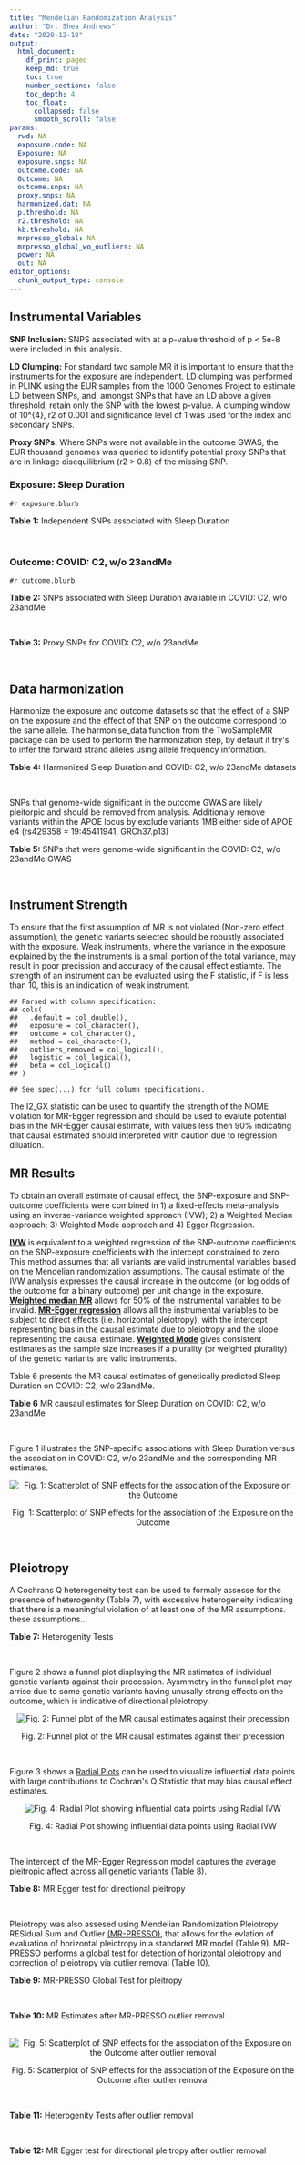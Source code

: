 ```yaml
---
title: "Mendelian Randomization Analysis"
author: "Dr. Shea Andrews"
date: "2020-12-18"
output:
  html_document:
    df_print: paged
    keep_md: true
    toc: true
    number_sections: false
    toc_depth: 4
    toc_float:
      collapsed: false
      smooth_scroll: false
params:
  rwd: NA
  exposure.code: NA
  Exposure: NA
  exposure.snps: NA
  outcome.code: NA
  Outcome: NA
  outcome.snps: NA
  proxy.snps: NA
  harmonized.dat: NA
  p.threshold: NA
  r2.threshold: NA
  kb.threshold: NA
  mrpresso_global: NA
  mrpresso_global_wo_outliers: NA
  power: NA
  out: NA
editor_options:
  chunk_output_type: console
---
```







## Instrumental Variables
**SNP Inclusion:** SNPS associated with at a p-value threshold of p < 5e-8 were included in this analysis.
<br>

**LD Clumping:** For standard two sample MR it is important to ensure that the instruments for the exposure are independent. LD clumping was performed in PLINK using the EUR samples from the 1000 Genomes Project to estimate LD between SNPs, and, amongst SNPs that have an LD above a given threshold, retain only the SNP with the lowest p-value. A clumping window of 10^{4}, r2 of 0.001 and significance level of 1 was used for the index and secondary SNPs.
<br>

**Proxy SNPs:** Where SNPs were not available in the outcome GWAS, the EUR thousand genomes was queried to identify potential proxy SNPs that are in linkage disequilibrium (r2 > 0.8) of the missing SNP.
<br>

### Exposure: Sleep Duration
`#r exposure.blurb`
<br>

**Table 1:** Independent SNPs associated with Sleep Duration
<div data-pagedtable="false">
  <script data-pagedtable-source type="application/json">
{"columns":[{"label":["SNP"],"name":[1],"type":["chr"],"align":["left"]},{"label":["CHROM"],"name":[2],"type":["dbl"],"align":["right"]},{"label":["POS"],"name":[3],"type":["dbl"],"align":["right"]},{"label":["REF"],"name":[4],"type":["chr"],"align":["left"]},{"label":["ALT"],"name":[5],"type":["chr"],"align":["left"]},{"label":["AF"],"name":[6],"type":["dbl"],"align":["right"]},{"label":["BETA"],"name":[7],"type":["dbl"],"align":["right"]},{"label":["SE"],"name":[8],"type":["dbl"],"align":["right"]},{"label":["Z"],"name":[9],"type":["dbl"],"align":["right"]},{"label":["P"],"name":[10],"type":["dbl"],"align":["right"]},{"label":["N"],"name":[11],"type":["dbl"],"align":["right"]},{"label":["TRAIT"],"name":[12],"type":["chr"],"align":["left"]}],"data":[{"1":"rs915416","2":"1","3":"34731984","4":"C","5":"G","6":"0.710053","7":"-0.0192587","8":"0.00249452","9":"-7.72040","10":"9.9e-15","11":"446118","12":"Sleep_Duration"},{"1":"rs269054","2":"1","3":"57864304","4":"T","5":"A","6":"0.422076","7":"0.0136431","8":"0.00229327","9":"5.94919","10":"2.1e-09","11":"446118","12":"Sleep_Duration"},{"1":"rs61796569","2":"1","3":"66476437","4":"C","5":"T","6":"0.269583","7":"0.0154442","8":"0.00256443","9":"6.02247","10":"1.5e-09","11":"446118","12":"Sleep_Duration"},{"1":"rs12567114","2":"1","3":"98527951","4":"G","5":"A","6":"0.275802","7":"0.0148307","8":"0.00254030","9":"5.83817","10":"4.3e-09","11":"446118","12":"Sleep_Duration"},{"1":"rs62120041","2":"2","3":"9185564","4":"T","5":"C","6":"0.066098","7":"-0.0261113","8":"0.00457497","9":"-5.70743","10":"9.6e-09","11":"446118","12":"Sleep_Duration"},{"1":"rs374153","2":"2","3":"40382712","4":"C","5":"T","6":"0.841915","7":"-0.0176119","8":"0.00310308","9":"-5.67562","10":"9.1e-09","11":"446118","12":"Sleep_Duration"},{"1":"rs2717076","2":"2","3":"58061127","4":"C","5":"T","6":"0.627416","7":"0.0184107","8":"0.00234091","9":"7.86476","10":"3.1e-15","11":"446118","12":"Sleep_Duration"},{"1":"rs75539574","2":"2","3":"58871658","4":"A","5":"C","6":"0.085792","7":"0.0362482","8":"0.00406522","9":"8.91666","10":"6.9e-19","11":"446118","12":"Sleep_Duration"},{"1":"rs7556815","2":"2","3":"114085785","4":"G","5":"A","6":"0.219144","7":"0.0407248","8":"0.00274023","9":"14.86180","10":"1.3e-49","11":"446118","12":"Sleep_Duration"},{"1":"rs35662245","2":"2","3":"147583187","4":"T","5":"A","6":"0.338744","7":"0.0145968","8":"0.00239263","9":"6.10073","10":"1.4e-09","11":"446118","12":"Sleep_Duration"},{"1":"rs11885663","2":"2","3":"166944004","4":"C","5":"T","6":"0.247809","7":"0.0162176","8":"0.00261811","9":"6.19439","10":"8.6e-10","11":"446118","12":"Sleep_Duration"},{"1":"rs10173260","2":"2","3":"210377845","4":"T","5":"C","6":"0.606235","7":"0.0128368","8":"0.00231322","9":"5.54932","10":"2.9e-08","11":"446118","12":"Sleep_Duration"},{"1":"rs112230981","2":"3","3":"55879269","4":"A","5":"G","6":"0.050160","7":"-0.0315275","8":"0.00522787","9":"-6.03066","10":"2.2e-09","11":"446118","12":"Sleep_Duration"},{"1":"rs17732997","2":"3","3":"70470834","4":"C","5":"G","6":"0.430902","7":"-0.0129345","8":"0.00228820","9":"-5.65270","10":"1.2e-08","11":"446118","12":"Sleep_Duration"},{"1":"rs7644809","2":"3","3":"107564459","4":"T","5":"C","6":"0.578394","7":"-0.0130621","8":"0.00230148","9":"-5.67552","10":"1.6e-08","11":"446118","12":"Sleep_Duration"},{"1":"rs13088093","2":"3","3":"135838598","4":"T","5":"G","6":"0.336317","7":"0.0162722","8":"0.00240235","9":"6.77345","10":"7.0e-12","11":"446118","12":"Sleep_Duration"},{"1":"rs2192528","2":"4","3":"18327896","4":"A","5":"G","6":"0.519935","7":"-0.0133687","8":"0.00226920","9":"-5.89137","10":"2.7e-09","11":"446118","12":"Sleep_Duration"},{"1":"rs17427571","2":"4","3":"82254908","4":"A","5":"G","6":"0.315687","7":"-0.0138255","8":"0.00243544","9":"-5.67680","10":"1.3e-08","11":"446118","12":"Sleep_Duration"},{"1":"rs35531607","2":"4","3":"92533225","4":"T","5":"C","6":"0.474083","7":"0.0128402","8":"0.00227278","9":"5.64956","10":"1.5e-08","11":"446118","12":"Sleep_Duration"},{"1":"rs13109404","2":"4","3":"102896591","4":"T","5":"G","6":"0.071976","7":"-0.0312035","8":"0.00440829","9":"-7.07837","10":"1.4e-12","11":"446118","12":"Sleep_Duration"},{"1":"rs365663","2":"5","3":"1428883","4":"A","5":"G","6":"0.454037","7":"-0.0146291","8":"0.00227857","9":"-6.42030","10":"1.0e-10","11":"446118","12":"Sleep_Duration"},{"1":"rs465700","2":"5","3":"3126493","4":"C","5":"G","6":"0.892166","7":"-0.0225148","8":"0.00367362","9":"-6.12878","10":"1.4e-09","11":"446118","12":"Sleep_Duration"},{"1":"rs56372231","2":"5","3":"102321905","4":"C","5":"T","6":"0.334093","7":"0.0169439","8":"0.00239981","9":"7.06052","10":"2.2e-12","11":"446118","12":"Sleep_Duration"},{"1":"rs11567976","2":"5","3":"137654218","4":"C","5":"T","6":"0.570908","7":"0.0128042","8":"0.00228516","9":"5.60320","10":"2.1e-08","11":"446118","12":"Sleep_Duration"},{"1":"rs151014368","2":"5","3":"176751059","4":"G","5":"A","6":"0.206258","7":"0.0160924","8":"0.00281958","9":"5.70737","10":"9.1e-09","11":"446118","12":"Sleep_Duration"},{"1":"rs34556183","2":"6","3":"28584775","4":"A","5":"G","6":"0.280394","7":"-0.0169228","8":"0.00252323","9":"-6.70680","10":"2.3e-11","11":"446118","12":"Sleep_Duration"},{"1":"rs113113059","2":"6","3":"43160375","4":"T","5":"C","6":"0.220000","7":"-0.0161406","8":"0.00273732","9":"-5.89650","10":"8.4e-09","11":"446118","12":"Sleep_Duration"},{"1":"rs9382445","2":"6","3":"54937974","4":"T","5":"C","6":"0.376950","7":"-0.0145360","8":"0.00233387","9":"-6.22828","10":"4.8e-10","11":"446118","12":"Sleep_Duration"},{"1":"rs2231265","2":"6","3":"89790201","4":"A","5":"G","6":"0.772289","7":"0.0149550","8":"0.00269917","9":"5.54059","10":"2.7e-08","11":"446118","12":"Sleep_Duration"},{"1":"rs9345234","2":"6","3":"93162639","4":"A","5":"C","6":"0.578016","7":"0.0130117","8":"0.00229893","9":"5.65989","10":"1.8e-08","11":"446118","12":"Sleep_Duration"},{"1":"rs34731055","2":"7","3":"2106928","4":"C","5":"T","6":"0.180890","7":"0.0194603","8":"0.00294778","9":"6.60168","10":"3.7e-11","11":"446118","12":"Sleep_Duration"},{"1":"rs2079070","2":"7","3":"114126432","4":"C","5":"G","6":"0.735387","7":"-0.0175475","8":"0.00256638","9":"-6.83745","10":"7.5e-12","11":"446118","12":"Sleep_Duration"},{"1":"rs7806045","2":"7","3":"132610266","4":"T","5":"C","6":"0.245297","7":"-0.0147916","8":"0.00262577","9":"-5.63324","10":"1.4e-08","11":"446118","12":"Sleep_Duration"},{"1":"rs4841498","2":"8","3":"10985432","4":"C","5":"T","6":"0.513040","7":"-0.0139954","8":"0.00226922","9":"-6.16749","10":"1.2e-09","11":"446118","12":"Sleep_Duration"},{"1":"rs73219758","2":"8","3":"14279446","4":"G","5":"A","6":"0.291936","7":"-0.0164012","8":"0.00249526","9":"-6.57294","10":"5.6e-11","11":"446118","12":"Sleep_Duration"},{"1":"rs10973207","2":"9","3":"37100525","4":"G","5":"T","6":"0.157677","7":"0.0204339","8":"0.00312394","9":"6.54107","10":"6.0e-11","11":"446118","12":"Sleep_Duration"},{"1":"rs1776776","2":"9","3":"140497072","4":"T","5":"C","6":"0.126168","7":"-0.0199630","8":"0.00341071","9":"-5.85303","10":"4.9e-09","11":"446118","12":"Sleep_Duration"},{"1":"rs12246842","2":"10","3":"21830580","4":"A","5":"G","6":"0.540185","7":"-0.0133949","8":"0.00227425","9":"-5.88981","10":"3.9e-09","11":"446118","12":"Sleep_Duration"},{"1":"rs10761674","2":"10","3":"64618340","4":"C","5":"T","6":"0.522666","7":"-0.0123329","8":"0.00226591","9":"-5.44280","10":"4.2e-08","11":"446118","12":"Sleep_Duration"},{"1":"rs11190970","2":"10","3":"103128332","4":"G","5":"A","6":"0.201339","7":"-0.0153790","8":"0.00282318","9":"-5.44740","10":"4.6e-08","11":"446118","12":"Sleep_Duration"},{"1":"rs7915425","2":"10","3":"125016501","4":"T","5":"C","6":"0.825318","7":"-0.0190638","8":"0.00298959","9":"-6.37673","10":"2.0e-10","11":"446118","12":"Sleep_Duration"},{"1":"rs1517572","2":"11","3":"28829882","4":"A","5":"C","6":"0.580536","7":"0.0146443","8":"0.00229467","9":"6.38188","10":"1.5e-10","11":"446118","12":"Sleep_Duration"},{"1":"rs4592416","2":"11","3":"43800474","4":"A","5":"G","6":"0.464407","7":"0.0146828","8":"0.00227010","9":"6.46791","10":"9.3e-11","11":"446118","12":"Sleep_Duration"},{"1":"rs11039544","2":"11","3":"48173412","4":"G","5":"A","6":"0.162221","7":"-0.0183890","8":"0.00307361","9":"-5.98287","10":"1.9e-09","11":"446118","12":"Sleep_Duration"},{"1":"rs174560","2":"11","3":"61581764","4":"T","5":"C","6":"0.314215","7":"0.0135751","8":"0.00243675","9":"5.57099","10":"2.8e-08","11":"446118","12":"Sleep_Duration"},{"1":"rs12791153","2":"11","3":"80685181","4":"A","5":"T","6":"0.081089","7":"0.0235481","8":"0.00421690","9":"5.58422","10":"1.9e-08","11":"446118","12":"Sleep_Duration"},{"1":"rs1553132","2":"11","3":"88297740","4":"A","5":"G","6":"0.258433","7":"0.0145068","8":"0.00258447","9":"5.61307","10":"2.5e-08","11":"446118","12":"Sleep_Duration"},{"1":"rs1939455","2":"11","3":"101520886","4":"G","5":"T","6":"0.120554","7":"-0.0204253","8":"0.00356118","9":"-5.73554","10":"1.2e-08","11":"446118","12":"Sleep_Duration"},{"1":"rs1079727","2":"11","3":"113289182","4":"T","5":"C","6":"0.157818","7":"0.0182922","8":"0.00310347","9":"5.89411","10":"5.3e-09","11":"446118","12":"Sleep_Duration"},{"1":"rs3751046","2":"11","3":"122828342","4":"A","5":"G","6":"0.146493","7":"0.0194129","8":"0.00320818","9":"6.05106","10":"1.1e-09","11":"446118","12":"Sleep_Duration"},{"1":"rs34354917","2":"12","3":"38764559","4":"C","5":"A","6":"0.289528","7":"-0.0137464","8":"0.00250081","9":"-5.49678","10":"3.9e-08","11":"446118","12":"Sleep_Duration"},{"1":"rs4767550","2":"12","3":"117951150","4":"A","5":"G","6":"0.414138","7":"0.0143001","8":"0.00230960","9":"6.19159","10":"6.3e-10","11":"446118","12":"Sleep_Duration"},{"1":"rs6575005","2":"14","3":"26954078","4":"T","5":"C","6":"0.242146","7":"-0.0155637","8":"0.00264172","9":"-5.89150","10":"4.4e-09","11":"446118","12":"Sleep_Duration"},{"1":"rs10483350","2":"14","3":"29816155","4":"A","5":"G","6":"0.195418","7":"0.0173690","8":"0.00286760","9":"6.05698","10":"1.5e-09","11":"446118","12":"Sleep_Duration"},{"1":"rs61985058","2":"14","3":"60233841","4":"C","5":"T","6":"0.143176","7":"0.0185938","8":"0.00322893","9":"5.75850","10":"1.3e-08","11":"446118","12":"Sleep_Duration"},{"1":"rs55658675","2":"14","3":"65554638","4":"C","5":"T","6":"0.355062","7":"-0.0131415","8":"0.00236892","9":"-5.54746","10":"2.0e-08","11":"446118","12":"Sleep_Duration"},{"1":"rs11621908","2":"14","3":"78495761","4":"C","5":"T","6":"0.082859","7":"-0.0240951","8":"0.00416298","9":"-5.78795","10":"5.6e-09","11":"446118","12":"Sleep_Duration"},{"1":"rs8038326","2":"15","3":"47989799","4":"A","5":"G","6":"0.273090","7":"-0.0159204","8":"0.00254070","9":"-6.26615","10":"2.8e-10","11":"446118","12":"Sleep_Duration"},{"1":"rs3095508","2":"16","3":"6550400","4":"C","5":"A","6":"0.406471","7":"-0.0153518","8":"0.00230437","9":"-6.66204","10":"3.1e-11","11":"446118","12":"Sleep_Duration"},{"1":"rs11643715","2":"16","3":"23909538","4":"C","5":"G","6":"0.290942","7":"0.0138950","8":"0.00249658","9":"5.56561","10":"3.2e-08","11":"446118","12":"Sleep_Duration"},{"1":"rs9937053","2":"16","3":"53799507","4":"G","5":"A","6":"0.423305","7":"-0.0169348","8":"0.00229041","9":"-7.39379","10":"1.2e-13","11":"446118","12":"Sleep_Duration"},{"1":"rs7198661","2":"16","3":"56090428","4":"T","5":"C","6":"0.497682","7":"-0.0133829","8":"0.00227449","9":"-5.88391","10":"3.9e-09","11":"446118","12":"Sleep_Duration"},{"1":"rs3027234","2":"17","3":"8136092","4":"C","5":"T","6":"0.227151","7":"-0.0151536","8":"0.00270628","9":"-5.59942","10":"2.3e-08","11":"446118","12":"Sleep_Duration"},{"1":"rs205024","2":"17","3":"11227352","4":"C","5":"T","6":"0.383735","7":"0.0138261","8":"0.00232711","9":"5.94132","10":"3.9e-09","11":"446118","12":"Sleep_Duration"},{"1":"rs8072993","2":"17","3":"21335627","4":"T","5":"G","6":"0.636508","7":"0.0174776","8":"0.00282169","9":"6.19402","10":"4.2e-10","11":"446118","12":"Sleep_Duration"},{"1":"rs147114641","2":"17","3":"43581015","4":"C","5":"A","6":"0.226278","7":"-0.0159801","8":"0.00270379","9":"-5.91026","10":"3.1e-09","11":"446118","12":"Sleep_Duration"},{"1":"rs2696429","2":"17","3":"44335274","4":"G","5":"A","6":"0.226374","7":"-0.0168884","8":"0.00270763","9":"-6.23734","10":"4.0e-10","11":"446118","12":"Sleep_Duration"},{"1":"rs553223732","2":"17","3":"44361954","4":"G","5":"C","6":"0.206352","7":"-0.0167895","8":"0.00288464","9":"-5.82031","10":"5.3e-09","11":"446118","12":"Sleep_Duration"},{"1":"rs538476570","2":"17","3":"44369623","4":"A","5":"G","6":"0.207307","7":"-0.0164347","8":"0.00290505","9":"-5.65729","10":"1.3e-08","11":"446118","12":"Sleep_Duration"},{"1":"rs547290689","2":"17","3":"45567907","4":"C","5":"T","6":"0.558590","7":"-0.0132418","8":"0.00229345","9":"-5.77375","10":"7.5e-09","11":"446118","12":"Sleep_Duration"},{"1":"rs12607679","2":"18","3":"53059748","4":"T","5":"C","6":"0.262283","7":"-0.0201387","8":"0.00259284","9":"-7.76704","10":"8.3e-15","11":"446118","12":"Sleep_Duration"},{"1":"rs10421649","2":"19","3":"9942262","4":"T","5":"A","6":"0.556970","7":"0.0132975","8":"0.00229462","9":"5.79508","10":"6.9e-09","11":"446118","12":"Sleep_Duration"},{"1":"rs2072727","2":"20","3":"43538733","4":"T","5":"C","6":"0.563830","7":"-0.0132425","8":"0.00228506","9":"-5.79525","10":"7.9e-09","11":"446118","12":"Sleep_Duration"}],"options":{"columns":{"min":{},"max":[10]},"rows":{"min":[10],"max":[10]},"pages":{}}}
  </script>
</div>
<br>

### Outcome: COVID: C2, w/o 23andMe
`#r outcome.blurb`
<br>

**Table 2:** SNPs associated with Sleep Duration avaliable in COVID: C2, w/o 23andMe
<div data-pagedtable="false">
  <script data-pagedtable-source type="application/json">
{"columns":[{"label":["SNP"],"name":[1],"type":["chr"],"align":["left"]},{"label":["CHROM"],"name":[2],"type":["dbl"],"align":["right"]},{"label":["POS"],"name":[3],"type":["dbl"],"align":["right"]},{"label":["REF"],"name":[4],"type":["chr"],"align":["left"]},{"label":["ALT"],"name":[5],"type":["chr"],"align":["left"]},{"label":["AF"],"name":[6],"type":["dbl"],"align":["right"]},{"label":["BETA"],"name":[7],"type":["dbl"],"align":["right"]},{"label":["SE"],"name":[8],"type":["dbl"],"align":["right"]},{"label":["Z"],"name":[9],"type":["dbl"],"align":["right"]},{"label":["P"],"name":[10],"type":["dbl"],"align":["right"]},{"label":["N"],"name":[11],"type":["dbl"],"align":["right"]},{"label":["TRAIT"],"name":[12],"type":["chr"],"align":["left"]}],"data":[{"1":"rs915416","2":"1","3":"34731984","4":"C","5":"G","6":"0.70060","7":"-0.00028667","8":"0.016824","9":"-0.0170393485","10":"0.9864000","11":"1289586","12":"covid_vs._population__eur_w/o_23andMe"},{"1":"rs269054","2":"1","3":"57864304","4":"T","5":"A","6":"0.41600","7":"0.00207940","8":"0.015432","9":"0.1347459824","10":"0.8928000","11":"1288654","12":"covid_vs._population__eur_w/o_23andMe"},{"1":"rs61796569","2":"1","3":"66476437","4":"C","5":"T","6":"0.26010","7":"-0.00434790","8":"0.018669","9":"-0.2328941025","10":"0.8158000","11":"1279533","12":"covid_vs._population__eur_w/o_23andMe"},{"1":"rs12567114","2":"1","3":"98527951","4":"G","5":"A","6":"0.27760","7":"0.04208900","8":"0.018273","9":"2.3033437312","10":"0.0212600","11":"1279534","12":"covid_vs._population__eur_w/o_23andMe"},{"1":"rs62120041","2":"2","3":"9185564","4":"T","5":"C","6":"0.07122","7":"-0.02574700","8":"0.029519","9":"-0.8722178936","10":"0.3831000","11":"1299010","12":"covid_vs._population__eur_w/o_23andMe"},{"1":"rs374153","2":"2","3":"40382712","4":"C","5":"T","6":"0.83220","7":"-0.01562000","8":"0.020084","9":"-0.7777335192","10":"0.4367000","11":"1298705","12":"covid_vs._population__eur_w/o_23andMe"},{"1":"rs2717076","2":"2","3":"58061127","4":"C","5":"T","6":"0.62800","7":"0.00295870","8":"0.015843","9":"0.1867512466","10":"0.8519000","11":"1289590","12":"covid_vs._population__eur_w/o_23andMe"},{"1":"rs75539574","2":"2","3":"58871658","4":"A","5":"C","6":"0.09974","7":"0.00485950","8":"0.028104","9":"0.1729113293","10":"0.8627000","11":"646560","12":"covid_vs._population__eur_w/o_23andMe"},{"1":"rs7556815","2":"2","3":"114085785","4":"G","5":"A","6":"0.22710","7":"-0.01560800","8":"0.017269","9":"-0.9038160866","10":"0.3661000","11":"1298710","12":"covid_vs._population__eur_w/o_23andMe"},{"1":"rs35662245","2":"2","3":"147583187","4":"T","5":"A","6":"0.34720","7":"-0.01735500","8":"0.015931","9":"-1.0893854749","10":"0.2760000","11":"1023556","12":"covid_vs._population__eur_w/o_23andMe"},{"1":"rs11885663","2":"2","3":"166944004","4":"C","5":"T","6":"0.24000","7":"0.00634120","8":"0.016351","9":"0.3878172589","10":"0.6982000","11":"1298710","12":"covid_vs._population__eur_w/o_23andMe"},{"1":"rs10173260","2":"2","3":"210377845","4":"T","5":"C","6":"0.59100","7":"0.01678500","8":"0.015628","9":"1.0740337855","10":"0.2828000","11":"1288654","12":"covid_vs._population__eur_w/o_23andMe"},{"1":"rs112230981","2":"3","3":"55879269","4":"A","5":"G","6":"0.05092","7":"0.02164900","8":"0.038544","9":"0.5616697800","10":"0.5743000","11":"1289890","12":"covid_vs._population__eur_w/o_23andMe"},{"1":"rs17732997","2":"3","3":"70470834","4":"C","5":"G","6":"0.41260","7":"-0.01413300","8":"0.016640","9":"-0.8493389423","10":"0.3957000","11":"1279533","12":"covid_vs._population__eur_w/o_23andMe"},{"1":"rs7644809","2":"3","3":"107564459","4":"T","5":"C","6":"0.58480","7":"-0.01004000","8":"0.015455","9":"-0.6496279521","10":"0.5159000","11":"1288654","12":"covid_vs._population__eur_w/o_23andMe"},{"1":"rs13088093","2":"3","3":"135838598","4":"T","5":"G","6":"0.32980","7":"-0.01047100","8":"0.017513","9":"-0.5978987038","10":"0.5499000","11":"1279534","12":"covid_vs._population__eur_w/o_23andMe"},{"1":"rs2192528","2":"4","3":"18327896","4":"A","5":"G","6":"0.49210","7":"-0.01749400","8":"0.014462","9":"-1.2096528834","10":"0.2264000","11":"1298710","12":"covid_vs._population__eur_w/o_23andMe"},{"1":"rs17427571","2":"4","3":"82254908","4":"A","5":"G","6":"0.34440","7":"-0.00010955","8":"0.015335","9":"-0.0071437887","10":"0.9943000","11":"1298710","12":"covid_vs._population__eur_w/o_23andMe"},{"1":"rs35531607","2":"4","3":"92533225","4":"T","5":"C","6":"0.45050","7":"0.02649200","8":"0.015409","9":"1.7192549809","10":"0.0855700","11":"1289890","12":"covid_vs._population__eur_w/o_23andMe"},{"1":"rs13109404","2":"4","3":"102896591","4":"T","5":"G","6":"0.05349","7":"0.05222600","8":"0.028759","9":"1.8159880385","10":"0.0693700","11":"1299010","12":"covid_vs._population__eur_w/o_23andMe"},{"1":"rs365663","2":"5","3":"1428883","4":"A","5":"G","6":"0.47910","7":"0.00492910","8":"0.015343","9":"0.3212605097","10":"0.7480000","11":"1288654","12":"covid_vs._population__eur_w/o_23andMe"},{"1":"rs465700","2":"5","3":"3126493","4":"C","5":"G","6":"0.87060","7":"-0.01940400","8":"0.024508","9":"-0.7917414722","10":"0.4285000","11":"1287990","12":"covid_vs._population__eur_w/o_23andMe"},{"1":"rs56372231","2":"5","3":"102321905","4":"C","5":"T","6":"0.33260","7":"0.00663930","8":"0.015224","9":"0.4361074619","10":"0.6628000","11":"1298710","12":"covid_vs._population__eur_w/o_23andMe"},{"1":"rs11567976","2":"5","3":"137654218","4":"C","5":"T","6":"0.55050","7":"0.02660200","8":"0.014399","9":"1.8474894090","10":"0.0646700","11":"1299010","12":"covid_vs._population__eur_w/o_23andMe"},{"1":"rs151014368","2":"5","3":"176751059","4":"G","5":"A","6":"0.22880","7":"0.01345900","8":"0.019971","9":"0.6739271944","10":"0.5004000","11":"1279534","12":"covid_vs._population__eur_w/o_23andMe"},{"1":"rs34556183","2":"6","3":"28584775","4":"A","5":"G","6":"0.28230","7":"-0.00408210","8":"0.018018","9":"-0.2265567766","10":"0.8208000","11":"646260","12":"covid_vs._population__eur_w/o_23andMe"},{"1":"rs113113059","2":"6","3":"43160375","4":"T","5":"C","6":"0.20720","7":"0.06105000","8":"0.017480","9":"3.4925629291","10":"0.0004783","11":"1298710","12":"covid_vs._population__eur_w/o_23andMe"},{"1":"rs9382445","2":"6","3":"54937974","4":"T","5":"C","6":"0.36450","7":"-0.01712000","8":"0.014916","9":"-1.1477607938","10":"0.2511000","11":"1299010","12":"covid_vs._population__eur_w/o_23andMe"},{"1":"rs2231265","2":"6","3":"89790201","4":"A","5":"G","6":"0.78180","7":"0.01641400","8":"0.017170","9":"0.9559697146","10":"0.3391000","11":"1298710","12":"covid_vs._population__eur_w/o_23andMe"},{"1":"rs9345234","2":"6","3":"93162639","4":"A","5":"C","6":"0.55970","7":"-0.00012530","8":"0.015310","9":"-0.0081841933","10":"0.9935000","11":"1288954","12":"covid_vs._population__eur_w/o_23andMe"},{"1":"rs34731055","2":"7","3":"2106928","4":"C","5":"T","6":"0.19400","7":"0.00154280","8":"0.021564","9":"0.0715451679","10":"0.9430000","11":"630807","12":"covid_vs._population__eur_w/o_23andMe"},{"1":"rs2079070","2":"7","3":"114126432","4":"C","5":"G","6":"0.75090","7":"0.00389320","8":"0.016313","9":"0.2386562864","10":"0.8114000","11":"1298710","12":"covid_vs._population__eur_w/o_23andMe"},{"1":"rs7806045","2":"7","3":"132610266","4":"T","5":"C","6":"0.26320","7":"0.01826800","8":"0.016658","9":"1.0966502581","10":"0.2728000","11":"1298046","12":"covid_vs._population__eur_w/o_23andMe"},{"1":"rs4841498","2":"8","3":"10985432","4":"C","5":"T","6":"0.51430","7":"-0.01107700","8":"0.015522","9":"-0.7136322639","10":"0.4754000","11":"1283257","12":"covid_vs._population__eur_w/o_23andMe"},{"1":"rs73219758","2":"8","3":"14279446","4":"G","5":"A","6":"0.28670","7":"0.03861600","8":"0.016596","9":"2.3268257411","10":"0.0199700","11":"1023556","12":"covid_vs._population__eur_w/o_23andMe"},{"1":"rs10973207","2":"9","3":"37100525","4":"G","5":"T","6":"0.19450","7":"-0.01179200","8":"0.020634","9":"-0.5714839585","10":"0.5677000","11":"1288654","12":"covid_vs._population__eur_w/o_23andMe"},{"1":"rs1776776","2":"9","3":"140497072","4":"T","5":"C","6":"0.15620","7":"-0.03405400","8":"0.021318","9":"-1.5974294024","10":"0.1102000","11":"1298046","12":"covid_vs._population__eur_w/o_23andMe"},{"1":"rs12246842","2":"10","3":"21830580","4":"A","5":"G","6":"0.54350","7":"0.00184180","8":"0.016651","9":"0.1106119753","10":"0.9119000","11":"1279534","12":"covid_vs._population__eur_w/o_23andMe"},{"1":"rs10761674","2":"10","3":"64618340","4":"C","5":"T","6":"0.53130","7":"0.01690700","8":"0.014294","9":"1.1828039737","10":"0.2369000","11":"1299010","12":"covid_vs._population__eur_w/o_23andMe"},{"1":"rs11190970","2":"10","3":"103128332","4":"G","5":"A","6":"0.21380","7":"-0.00469150","8":"0.018168","9":"-0.2582287539","10":"0.7962000","11":"1060299","12":"covid_vs._population__eur_w/o_23andMe"},{"1":"rs7915425","2":"10","3":"125016501","4":"T","5":"C","6":"0.82610","7":"0.00481020","8":"0.018607","9":"0.2585156124","10":"0.7960000","11":"1298710","12":"covid_vs._population__eur_w/o_23andMe"},{"1":"rs1517572","2":"11","3":"28829882","4":"A","5":"C","6":"0.61280","7":"0.03107000","8":"0.016729","9":"1.8572538705","10":"0.0632800","11":"1279834","12":"covid_vs._population__eur_w/o_23andMe"},{"1":"rs4592416","2":"11","3":"43800474","4":"A","5":"G","6":"0.47510","7":"-0.02130100","8":"0.014391","9":"-1.4801612119","10":"0.1388000","11":"1298710","12":"covid_vs._population__eur_w/o_23andMe"},{"1":"rs11039544","2":"11","3":"48173412","4":"G","5":"A","6":"0.15570","7":"-0.00647680","8":"0.019093","9":"-0.3392237993","10":"0.7344000","11":"1298710","12":"covid_vs._population__eur_w/o_23andMe"},{"1":"rs174560","2":"11","3":"61581764","4":"T","5":"C","6":"0.33840","7":"-0.00204390","8":"0.015546","9":"-0.1314743342","10":"0.8954000","11":"1298710","12":"covid_vs._population__eur_w/o_23andMe"},{"1":"rs12791153","2":"11","3":"80685181","4":"A","5":"T","6":"0.09215","7":"0.00667700","8":"0.028556","9":"0.2338212635","10":"0.8151000","11":"1288654","12":"covid_vs._population__eur_w/o_23andMe"},{"1":"rs1553132","2":"11","3":"88297740","4":"A","5":"G","6":"0.26560","7":"-0.00887790","8":"0.016669","9":"-0.5325994361","10":"0.5943000","11":"1160125","12":"covid_vs._population__eur_w/o_23andMe"},{"1":"rs1939455","2":"11","3":"101520886","4":"G","5":"T","6":"0.11660","7":"0.03967100","8":"0.025494","9":"1.5560916294","10":"0.1197000","11":"1013500","12":"covid_vs._population__eur_w/o_23andMe"},{"1":"rs1079727","2":"11","3":"113289182","4":"T","5":"C","6":"0.17180","7":"-0.00548480","8":"0.019885","9":"-0.2758259995","10":"0.7827000","11":"1298710","12":"covid_vs._population__eur_w/o_23andMe"},{"1":"rs3751046","2":"11","3":"122828342","4":"A","5":"G","6":"0.14930","7":"-0.00887370","8":"0.020432","9":"-0.4343040329","10":"0.6641000","11":"1298710","12":"covid_vs._population__eur_w/o_23andMe"},{"1":"rs34354917","2":"12","3":"38764559","4":"C","5":"A","6":"0.29250","7":"-0.03129200","8":"0.016015","9":"-1.9539182017","10":"0.0507100","11":"1298710","12":"covid_vs._population__eur_w/o_23andMe"},{"1":"rs4767550","2":"12","3":"117951150","4":"A","5":"G","6":"0.41590","7":"-0.00518810","8":"0.015528","9":"-0.3341125708","10":"0.7383000","11":"1288654","12":"covid_vs._population__eur_w/o_23andMe"},{"1":"rs6575005","2":"14","3":"26954078","4":"T","5":"C","6":"0.23120","7":"0.00028027","8":"0.018006","9":"0.0155653671","10":"0.9876000","11":"1289590","12":"covid_vs._population__eur_w/o_23andMe"},{"1":"rs10483350","2":"14","3":"29816155","4":"A","5":"G","6":"0.19750","7":"0.05312400","8":"0.020851","9":"2.5477914728","10":"0.0108400","11":"1279534","12":"covid_vs._population__eur_w/o_23andMe"},{"1":"rs61985058","2":"14","3":"60233841","4":"C","5":"T","6":"0.13290","7":"-0.02965100","8":"0.020934","9":"-1.4164039362","10":"0.1566000","11":"1299010","12":"covid_vs._population__eur_w/o_23andMe"},{"1":"rs55658675","2":"14","3":"65554638","4":"C","5":"T","6":"0.36360","7":"-0.00917530","8":"0.015146","9":"-0.6057903077","10":"0.5446000","11":"1298710","12":"covid_vs._population__eur_w/o_23andMe"},{"1":"rs11621908","2":"14","3":"78495761","4":"C","5":"T","6":"0.08303","7":"-0.04554200","8":"0.028114","9":"-1.6199046738","10":"0.1053000","11":"1288654","12":"covid_vs._population__eur_w/o_23andMe"},{"1":"rs8038326","2":"15","3":"47989799","4":"A","5":"G","6":"0.29870","7":"-0.01794400","8":"0.016077","9":"-1.1161286310","10":"0.2644000","11":"1298710","12":"covid_vs._population__eur_w/o_23andMe"},{"1":"rs3095508","2":"16","3":"6550400","4":"C","5":"A","6":"0.40160","7":"-0.01211400","8":"0.014669","9":"-0.8258231645","10":"0.4089000","11":"1299010","12":"covid_vs._population__eur_w/o_23andMe"},{"1":"rs11643715","2":"16","3":"23909538","4":"C","5":"G","6":"0.26870","7":"-0.01233300","8":"0.016883","9":"-0.7304981342","10":"0.4651000","11":"1283257","12":"covid_vs._population__eur_w/o_23andMe"},{"1":"rs9937053","2":"16","3":"53799507","4":"G","5":"A","6":"0.43480","7":"0.02642800","8":"0.014405","9":"1.8346407497","10":"0.0665600","11":"1298709","12":"covid_vs._population__eur_w/o_23andMe"},{"1":"rs7198661","2":"16","3":"56090428","4":"T","5":"C","6":"0.46060","7":"-0.00033479","8":"0.017972","9":"-0.0186284220","10":"0.9851000","11":"1004380","12":"covid_vs._population__eur_w/o_23andMe"},{"1":"rs3027234","2":"17","3":"8136092","4":"C","5":"T","6":"0.21480","7":"0.00469080","8":"0.017378","9":"0.2699274945","10":"0.7872000","11":"1273439","12":"covid_vs._population__eur_w/o_23andMe"},{"1":"rs205024","2":"17","3":"11227352","4":"C","5":"T","6":"0.38930","7":"0.00357800","8":"0.014652","9":"0.2441987442","10":"0.8071000","11":"1298710","12":"covid_vs._population__eur_w/o_23andMe"},{"1":"rs547290689","2":"17","3":"45567907","4":"C","5":"T","6":"0.01131","7":"-0.00010745","8":"0.110670","9":"-0.0009709045","10":"0.9992000","11":"801438","12":"covid_vs._population__eur_w/o_23andMe"},{"1":"rs12607679","2":"18","3":"53059748","4":"T","5":"C","6":"0.24510","7":"-0.01417800","8":"0.017540","9":"-0.8083238312","10":"0.4189000","11":"1288654","12":"covid_vs._population__eur_w/o_23andMe"},{"1":"rs10421649","2":"19","3":"9942262","4":"T","5":"A","6":"0.55170","7":"0.03189600","8":"0.018732","9":"1.7027546445","10":"0.0886000","11":"627084","12":"covid_vs._population__eur_w/o_23andMe"},{"1":"rs2072727","2":"20","3":"43538733","4":"T","5":"C","6":"0.55890","7":"0.01040600","8":"0.015465","9":"0.6728742321","10":"0.5010000","11":"1288954","12":"covid_vs._population__eur_w/o_23andMe"},{"1":"rs8072993","2":"NA","3":"NA","4":"NA","5":"NA","6":"NA","7":"NA","8":"NA","9":"NA","10":"NA","11":"NA","12":"NA"},{"1":"rs147114641","2":"NA","3":"NA","4":"NA","5":"NA","6":"NA","7":"NA","8":"NA","9":"NA","10":"NA","11":"NA","12":"NA"},{"1":"rs2696429","2":"NA","3":"NA","4":"NA","5":"NA","6":"NA","7":"NA","8":"NA","9":"NA","10":"NA","11":"NA","12":"NA"},{"1":"rs553223732","2":"NA","3":"NA","4":"NA","5":"NA","6":"NA","7":"NA","8":"NA","9":"NA","10":"NA","11":"NA","12":"NA"},{"1":"rs538476570","2":"NA","3":"NA","4":"NA","5":"NA","6":"NA","7":"NA","8":"NA","9":"NA","10":"NA","11":"NA","12":"NA"}],"options":{"columns":{"min":{},"max":[10]},"rows":{"min":[10],"max":[10]},"pages":{}}}
  </script>
</div>
<br>

**Table 3:** Proxy SNPs for COVID: C2, w/o 23andMe
<div data-pagedtable="false">
  <script data-pagedtable-source type="application/json">
{"columns":[{"label":["target_snp"],"name":[1],"type":["chr"],"align":["left"]},{"label":["proxy_snp"],"name":[2],"type":["chr"],"align":["left"]},{"label":["ld.r2"],"name":[3],"type":["dbl"],"align":["right"]},{"label":["Dprime"],"name":[4],"type":["dbl"],"align":["right"]},{"label":["PHASE"],"name":[5],"type":["chr"],"align":["left"]},{"label":["X12"],"name":[6],"type":["lgl"],"align":["right"]},{"label":["CHROM"],"name":[7],"type":["dbl"],"align":["right"]},{"label":["POS"],"name":[8],"type":["dbl"],"align":["right"]},{"label":["REF.proxy"],"name":[9],"type":["chr"],"align":["left"]},{"label":["ALT.proxy"],"name":[10],"type":["chr"],"align":["left"]},{"label":["AF"],"name":[11],"type":["dbl"],"align":["right"]},{"label":["BETA"],"name":[12],"type":["dbl"],"align":["right"]},{"label":["SE"],"name":[13],"type":["dbl"],"align":["right"]},{"label":["Z"],"name":[14],"type":["dbl"],"align":["right"]},{"label":["P"],"name":[15],"type":["dbl"],"align":["right"]},{"label":["N"],"name":[16],"type":["dbl"],"align":["right"]},{"label":["TRAIT"],"name":[17],"type":["chr"],"align":["left"]},{"label":["ref"],"name":[18],"type":["chr"],"align":["left"]},{"label":["ref.proxy"],"name":[19],"type":["chr"],"align":["left"]},{"label":["alt"],"name":[20],"type":["chr"],"align":["left"]},{"label":["alt.proxy"],"name":[21],"type":["chr"],"align":["left"]},{"label":["ALT"],"name":[22],"type":["chr"],"align":["left"]},{"label":["REF"],"name":[23],"type":["chr"],"align":["left"]},{"label":["proxy.outcome"],"name":[24],"type":["lgl"],"align":["right"]}],"data":[{"1":"rs147114641","2":"rs190174223","3":"0.922148","4":"1","5":"AA/CG","6":"NA","7":"17","8":"43748492","9":"G","10":"A","11":"0.027020","12":"-0.116890","13":"0.060191","14":"-1.9419847","15":"0.05214","16":"1287990","17":"covid_vs._population__eur_w/o_23andMe","18":"A","19":"A","20":"C","21":"G","22":"A","23":"C","24":"TRUE"},{"1":"rs2696429","2":"rs2696531","3":"0.964432","4":"1","5":"AG/GC","6":"NA","7":"17","8":"44355634","9":"C","10":"A","11":"0.150000","12":"-0.062087","13":"0.030498","14":"-2.0357728","15":"0.04177","16":"720057","17":"covid_vs._population__eur_w/o_23andMe","18":"A","19":"G","20":"G","21":"C","22":"G","23":"G","24":"TRUE"},{"1":"rs553223732","2":"rs140912760","3":"1.000000","4":"1","5":"CC/GT","6":"NA","7":"17","8":"44289046","9":"T","10":"C","11":"0.005913","12":"0.104770","13":"0.140640","14":"0.7449516","15":"0.45630","16":"1188045","17":"covid_vs._population__eur_w/o_23andMe","18":"C","19":"C","20":"G","21":"T","22":"C","23":"G","24":"TRUE"},{"1":"rs8072993","2":"NA","3":"NA","4":"NA","5":"NA","6":"NA","7":"NA","8":"NA","9":"NA","10":"NA","11":"NA","12":"NA","13":"NA","14":"NA","15":"NA","16":"NA","17":"NA","18":"NA","19":"NA","20":"NA","21":"NA","22":"NA","23":"NA","24":"NA"},{"1":"rs538476570","2":"NA","3":"NA","4":"NA","5":"NA","6":"NA","7":"NA","8":"NA","9":"NA","10":"NA","11":"NA","12":"NA","13":"NA","14":"NA","15":"NA","16":"NA","17":"NA","18":"NA","19":"NA","20":"NA","21":"NA","22":"NA","23":"NA","24":"NA"}],"options":{"columns":{"min":{},"max":[10]},"rows":{"min":[10],"max":[10]},"pages":{}}}
  </script>
</div>
<br>

## Data harmonization
Harmonize the exposure and outcome datasets so that the effect of a SNP on the exposure and the effect of that SNP on the outcome correspond to the same allele. The harmonise_data function from the TwoSampleMR package can be used to perform the harmonization step, by default it try's to infer the forward strand alleles using allele frequency information.
<br>

**Table 4:** Harmonized Sleep Duration and COVID: C2, w/o 23andMe datasets
<div data-pagedtable="false">
  <script data-pagedtable-source type="application/json">
{"columns":[{"label":["SNP"],"name":[1],"type":["chr"],"align":["left"]},{"label":["effect_allele.exposure"],"name":[2],"type":["chr"],"align":["left"]},{"label":["other_allele.exposure"],"name":[3],"type":["chr"],"align":["left"]},{"label":["effect_allele.outcome"],"name":[4],"type":["chr"],"align":["left"]},{"label":["other_allele.outcome"],"name":[5],"type":["chr"],"align":["left"]},{"label":["beta.exposure"],"name":[6],"type":["dbl"],"align":["right"]},{"label":["beta.outcome"],"name":[7],"type":["dbl"],"align":["right"]},{"label":["eaf.exposure"],"name":[8],"type":["dbl"],"align":["right"]},{"label":["eaf.outcome"],"name":[9],"type":["dbl"],"align":["right"]},{"label":["remove"],"name":[10],"type":["lgl"],"align":["right"]},{"label":["palindromic"],"name":[11],"type":["lgl"],"align":["right"]},{"label":["ambiguous"],"name":[12],"type":["lgl"],"align":["right"]},{"label":["id.outcome"],"name":[13],"type":["chr"],"align":["left"]},{"label":["chr.outcome"],"name":[14],"type":["dbl"],"align":["right"]},{"label":["pos.outcome"],"name":[15],"type":["dbl"],"align":["right"]},{"label":["se.outcome"],"name":[16],"type":["dbl"],"align":["right"]},{"label":["z.outcome"],"name":[17],"type":["dbl"],"align":["right"]},{"label":["pval.outcome"],"name":[18],"type":["dbl"],"align":["right"]},{"label":["samplesize.outcome"],"name":[19],"type":["dbl"],"align":["right"]},{"label":["outcome"],"name":[20],"type":["chr"],"align":["left"]},{"label":["mr_keep.outcome"],"name":[21],"type":["lgl"],"align":["right"]},{"label":["pval_origin.outcome"],"name":[22],"type":["chr"],"align":["left"]},{"label":["chr.exposure"],"name":[23],"type":["dbl"],"align":["right"]},{"label":["pos.exposure"],"name":[24],"type":["dbl"],"align":["right"]},{"label":["se.exposure"],"name":[25],"type":["dbl"],"align":["right"]},{"label":["z.exposure"],"name":[26],"type":["dbl"],"align":["right"]},{"label":["pval.exposure"],"name":[27],"type":["dbl"],"align":["right"]},{"label":["samplesize.exposure"],"name":[28],"type":["dbl"],"align":["right"]},{"label":["exposure"],"name":[29],"type":["chr"],"align":["left"]},{"label":["mr_keep.exposure"],"name":[30],"type":["lgl"],"align":["right"]},{"label":["pval_origin.exposure"],"name":[31],"type":["chr"],"align":["left"]},{"label":["id.exposure"],"name":[32],"type":["chr"],"align":["left"]},{"label":["action"],"name":[33],"type":["dbl"],"align":["right"]},{"label":["mr_keep"],"name":[34],"type":["lgl"],"align":["right"]},{"label":["pt"],"name":[35],"type":["dbl"],"align":["right"]},{"label":["pleitropy_keep"],"name":[36],"type":["lgl"],"align":["right"]},{"label":["mrpresso_RSSobs"],"name":[37],"type":["lgl"],"align":["right"]},{"label":["mrpresso_pval"],"name":[38],"type":["lgl"],"align":["right"]},{"label":["mrpresso_keep"],"name":[39],"type":["lgl"],"align":["right"]}],"data":[{"1":"rs10173260","2":"C","3":"T","4":"C","5":"T","6":"0.0128368","7":"0.01678500","8":"0.606235","9":"0.591000","10":"FALSE","11":"FALSE","12":"FALSE","13":"g2hYF5","14":"2","15":"210377845","16":"0.015628","17":"1.0740337855","18":"0.2828000","19":"1288654","20":"covidhgi2020anaC2v4eur","21":"TRUE","22":"reported","23":"2","24":"210377845","25":"0.00231322","26":"5.54932","27":"2.9e-08","28":"446118","29":"Dashti2019slepdur","30":"TRUE","31":"reported","32":"EKZ6Ym","33":"2","34":"TRUE","35":"5e-08","36":"TRUE","37":"NA","38":"NA","39":"TRUE"},{"1":"rs10421649","2":"A","3":"T","4":"A","5":"T","6":"0.0132975","7":"0.03189600","8":"0.556970","9":"0.551700","10":"FALSE","11":"TRUE","12":"TRUE","13":"g2hYF5","14":"19","15":"9942262","16":"0.018732","17":"1.7027546445","18":"0.0886000","19":"627084","20":"covidhgi2020anaC2v4eur","21":"TRUE","22":"reported","23":"19","24":"9942262","25":"0.00229462","26":"5.79508","27":"6.9e-09","28":"446118","29":"Dashti2019slepdur","30":"TRUE","31":"reported","32":"EKZ6Ym","33":"2","34":"FALSE","35":"5e-08","36":"TRUE","37":"NA","38":"NA","39":"NA"},{"1":"rs10483350","2":"G","3":"A","4":"G","5":"A","6":"0.0173690","7":"0.05312400","8":"0.195418","9":"0.197500","10":"FALSE","11":"FALSE","12":"FALSE","13":"g2hYF5","14":"14","15":"29816155","16":"0.020851","17":"2.5477914728","18":"0.0108400","19":"1279534","20":"covidhgi2020anaC2v4eur","21":"TRUE","22":"reported","23":"14","24":"29816155","25":"0.00286760","26":"6.05698","27":"1.5e-09","28":"446118","29":"Dashti2019slepdur","30":"TRUE","31":"reported","32":"EKZ6Ym","33":"2","34":"TRUE","35":"5e-08","36":"TRUE","37":"NA","38":"NA","39":"TRUE"},{"1":"rs10761674","2":"T","3":"C","4":"T","5":"C","6":"-0.0123329","7":"0.01690700","8":"0.522666","9":"0.531300","10":"FALSE","11":"FALSE","12":"FALSE","13":"g2hYF5","14":"10","15":"64618340","16":"0.014294","17":"1.1828039737","18":"0.2369000","19":"1299010","20":"covidhgi2020anaC2v4eur","21":"TRUE","22":"reported","23":"10","24":"64618340","25":"0.00226591","26":"-5.44280","27":"4.2e-08","28":"446118","29":"Dashti2019slepdur","30":"TRUE","31":"reported","32":"EKZ6Ym","33":"2","34":"TRUE","35":"5e-08","36":"TRUE","37":"NA","38":"NA","39":"TRUE"},{"1":"rs1079727","2":"C","3":"T","4":"C","5":"T","6":"0.0182922","7":"-0.00548480","8":"0.157818","9":"0.171800","10":"FALSE","11":"FALSE","12":"FALSE","13":"g2hYF5","14":"11","15":"113289182","16":"0.019885","17":"-0.2758259995","18":"0.7827000","19":"1298710","20":"covidhgi2020anaC2v4eur","21":"TRUE","22":"reported","23":"11","24":"113289182","25":"0.00310347","26":"5.89411","27":"5.3e-09","28":"446118","29":"Dashti2019slepdur","30":"TRUE","31":"reported","32":"EKZ6Ym","33":"2","34":"TRUE","35":"5e-08","36":"TRUE","37":"NA","38":"NA","39":"TRUE"},{"1":"rs10973207","2":"T","3":"G","4":"T","5":"G","6":"0.0204339","7":"-0.01179200","8":"0.157677","9":"0.194500","10":"FALSE","11":"FALSE","12":"FALSE","13":"g2hYF5","14":"9","15":"37100525","16":"0.020634","17":"-0.5714839585","18":"0.5677000","19":"1288654","20":"covidhgi2020anaC2v4eur","21":"TRUE","22":"reported","23":"9","24":"37100525","25":"0.00312394","26":"6.54107","27":"6.0e-11","28":"446118","29":"Dashti2019slepdur","30":"TRUE","31":"reported","32":"EKZ6Ym","33":"2","34":"TRUE","35":"5e-08","36":"TRUE","37":"NA","38":"NA","39":"TRUE"},{"1":"rs11039544","2":"A","3":"G","4":"A","5":"G","6":"-0.0183890","7":"-0.00647680","8":"0.162221","9":"0.155700","10":"FALSE","11":"FALSE","12":"FALSE","13":"g2hYF5","14":"11","15":"48173412","16":"0.019093","17":"-0.3392237993","18":"0.7344000","19":"1298710","20":"covidhgi2020anaC2v4eur","21":"TRUE","22":"reported","23":"11","24":"48173412","25":"0.00307361","26":"-5.98287","27":"1.9e-09","28":"446118","29":"Dashti2019slepdur","30":"TRUE","31":"reported","32":"EKZ6Ym","33":"2","34":"TRUE","35":"5e-08","36":"TRUE","37":"NA","38":"NA","39":"TRUE"},{"1":"rs11190970","2":"A","3":"G","4":"A","5":"G","6":"-0.0153790","7":"-0.00469150","8":"0.201339","9":"0.213800","10":"FALSE","11":"FALSE","12":"FALSE","13":"g2hYF5","14":"10","15":"103128332","16":"0.018168","17":"-0.2582287539","18":"0.7962000","19":"1060299","20":"covidhgi2020anaC2v4eur","21":"TRUE","22":"reported","23":"10","24":"103128332","25":"0.00282318","26":"-5.44740","27":"4.6e-08","28":"446118","29":"Dashti2019slepdur","30":"TRUE","31":"reported","32":"EKZ6Ym","33":"2","34":"TRUE","35":"5e-08","36":"TRUE","37":"NA","38":"NA","39":"TRUE"},{"1":"rs112230981","2":"G","3":"A","4":"G","5":"A","6":"-0.0315275","7":"0.02164900","8":"0.050160","9":"0.050920","10":"FALSE","11":"FALSE","12":"FALSE","13":"g2hYF5","14":"3","15":"55879269","16":"0.038544","17":"0.5616697800","18":"0.5743000","19":"1289890","20":"covidhgi2020anaC2v4eur","21":"TRUE","22":"reported","23":"3","24":"55879269","25":"0.00522787","26":"-6.03066","27":"2.2e-09","28":"446118","29":"Dashti2019slepdur","30":"TRUE","31":"reported","32":"EKZ6Ym","33":"2","34":"TRUE","35":"5e-08","36":"TRUE","37":"NA","38":"NA","39":"TRUE"},{"1":"rs113113059","2":"C","3":"T","4":"C","5":"T","6":"-0.0161406","7":"0.06105000","8":"0.220000","9":"0.207200","10":"FALSE","11":"FALSE","12":"FALSE","13":"g2hYF5","14":"6","15":"43160375","16":"0.017480","17":"3.4925629291","18":"0.0004783","19":"1298710","20":"covidhgi2020anaC2v4eur","21":"TRUE","22":"reported","23":"6","24":"43160375","25":"0.00273732","26":"-5.89650","27":"8.4e-09","28":"446118","29":"Dashti2019slepdur","30":"TRUE","31":"reported","32":"EKZ6Ym","33":"2","34":"TRUE","35":"5e-08","36":"TRUE","37":"NA","38":"NA","39":"TRUE"},{"1":"rs11567976","2":"T","3":"C","4":"T","5":"C","6":"0.0128042","7":"0.02660200","8":"0.570908","9":"0.550500","10":"FALSE","11":"FALSE","12":"FALSE","13":"g2hYF5","14":"5","15":"137654218","16":"0.014399","17":"1.8474894090","18":"0.0646700","19":"1299010","20":"covidhgi2020anaC2v4eur","21":"TRUE","22":"reported","23":"5","24":"137654218","25":"0.00228516","26":"5.60320","27":"2.1e-08","28":"446118","29":"Dashti2019slepdur","30":"TRUE","31":"reported","32":"EKZ6Ym","33":"2","34":"TRUE","35":"5e-08","36":"TRUE","37":"NA","38":"NA","39":"TRUE"},{"1":"rs11621908","2":"T","3":"C","4":"T","5":"C","6":"-0.0240951","7":"-0.04554200","8":"0.082859","9":"0.083030","10":"FALSE","11":"FALSE","12":"FALSE","13":"g2hYF5","14":"14","15":"78495761","16":"0.028114","17":"-1.6199046738","18":"0.1053000","19":"1288654","20":"covidhgi2020anaC2v4eur","21":"TRUE","22":"reported","23":"14","24":"78495761","25":"0.00416298","26":"-5.78795","27":"5.6e-09","28":"446118","29":"Dashti2019slepdur","30":"TRUE","31":"reported","32":"EKZ6Ym","33":"2","34":"TRUE","35":"5e-08","36":"TRUE","37":"NA","38":"NA","39":"TRUE"},{"1":"rs11643715","2":"G","3":"C","4":"G","5":"C","6":"0.0138950","7":"-0.01233300","8":"0.290942","9":"0.268700","10":"FALSE","11":"TRUE","12":"FALSE","13":"g2hYF5","14":"16","15":"23909538","16":"0.016883","17":"-0.7304981342","18":"0.4651000","19":"1283257","20":"covidhgi2020anaC2v4eur","21":"TRUE","22":"reported","23":"16","24":"23909538","25":"0.00249658","26":"5.56561","27":"3.2e-08","28":"446118","29":"Dashti2019slepdur","30":"TRUE","31":"reported","32":"EKZ6Ym","33":"2","34":"TRUE","35":"5e-08","36":"TRUE","37":"NA","38":"NA","39":"TRUE"},{"1":"rs11885663","2":"T","3":"C","4":"T","5":"C","6":"0.0162176","7":"0.00634120","8":"0.247809","9":"0.240000","10":"FALSE","11":"FALSE","12":"FALSE","13":"g2hYF5","14":"2","15":"166944004","16":"0.016351","17":"0.3878172589","18":"0.6982000","19":"1298710","20":"covidhgi2020anaC2v4eur","21":"TRUE","22":"reported","23":"2","24":"166944004","25":"0.00261811","26":"6.19439","27":"8.6e-10","28":"446118","29":"Dashti2019slepdur","30":"TRUE","31":"reported","32":"EKZ6Ym","33":"2","34":"TRUE","35":"5e-08","36":"TRUE","37":"NA","38":"NA","39":"TRUE"},{"1":"rs12246842","2":"G","3":"A","4":"G","5":"A","6":"-0.0133949","7":"0.00184180","8":"0.540185","9":"0.543500","10":"FALSE","11":"FALSE","12":"FALSE","13":"g2hYF5","14":"10","15":"21830580","16":"0.016651","17":"0.1106119753","18":"0.9119000","19":"1279534","20":"covidhgi2020anaC2v4eur","21":"TRUE","22":"reported","23":"10","24":"21830580","25":"0.00227425","26":"-5.88981","27":"3.9e-09","28":"446118","29":"Dashti2019slepdur","30":"TRUE","31":"reported","32":"EKZ6Ym","33":"2","34":"TRUE","35":"5e-08","36":"TRUE","37":"NA","38":"NA","39":"TRUE"},{"1":"rs12567114","2":"A","3":"G","4":"A","5":"G","6":"0.0148307","7":"0.04208900","8":"0.275802","9":"0.277600","10":"FALSE","11":"FALSE","12":"FALSE","13":"g2hYF5","14":"1","15":"98527951","16":"0.018273","17":"2.3033437312","18":"0.0212600","19":"1279534","20":"covidhgi2020anaC2v4eur","21":"TRUE","22":"reported","23":"1","24":"98527951","25":"0.00254030","26":"5.83817","27":"4.3e-09","28":"446118","29":"Dashti2019slepdur","30":"TRUE","31":"reported","32":"EKZ6Ym","33":"2","34":"TRUE","35":"5e-08","36":"TRUE","37":"NA","38":"NA","39":"TRUE"},{"1":"rs12607679","2":"C","3":"T","4":"C","5":"T","6":"-0.0201387","7":"-0.01417800","8":"0.262283","9":"0.245100","10":"FALSE","11":"FALSE","12":"FALSE","13":"g2hYF5","14":"18","15":"53059748","16":"0.017540","17":"-0.8083238312","18":"0.4189000","19":"1288654","20":"covidhgi2020anaC2v4eur","21":"TRUE","22":"reported","23":"18","24":"53059748","25":"0.00259284","26":"-7.76704","27":"8.3e-15","28":"446118","29":"Dashti2019slepdur","30":"TRUE","31":"reported","32":"EKZ6Ym","33":"2","34":"TRUE","35":"5e-08","36":"TRUE","37":"NA","38":"NA","39":"TRUE"},{"1":"rs12791153","2":"T","3":"A","4":"T","5":"A","6":"0.0235481","7":"0.00667700","8":"0.081089","9":"0.092150","10":"FALSE","11":"TRUE","12":"FALSE","13":"g2hYF5","14":"11","15":"80685181","16":"0.028556","17":"0.2338212635","18":"0.8151000","19":"1288654","20":"covidhgi2020anaC2v4eur","21":"TRUE","22":"reported","23":"11","24":"80685181","25":"0.00421690","26":"5.58422","27":"1.9e-08","28":"446118","29":"Dashti2019slepdur","30":"TRUE","31":"reported","32":"EKZ6Ym","33":"2","34":"TRUE","35":"5e-08","36":"TRUE","37":"NA","38":"NA","39":"TRUE"},{"1":"rs13088093","2":"G","3":"T","4":"G","5":"T","6":"0.0162722","7":"-0.01047100","8":"0.336317","9":"0.329800","10":"FALSE","11":"FALSE","12":"FALSE","13":"g2hYF5","14":"3","15":"135838598","16":"0.017513","17":"-0.5978987038","18":"0.5499000","19":"1279534","20":"covidhgi2020anaC2v4eur","21":"TRUE","22":"reported","23":"3","24":"135838598","25":"0.00240235","26":"6.77345","27":"7.0e-12","28":"446118","29":"Dashti2019slepdur","30":"TRUE","31":"reported","32":"EKZ6Ym","33":"2","34":"TRUE","35":"5e-08","36":"TRUE","37":"NA","38":"NA","39":"TRUE"},{"1":"rs13109404","2":"G","3":"T","4":"G","5":"T","6":"-0.0312035","7":"0.05222600","8":"0.071976","9":"0.053490","10":"FALSE","11":"FALSE","12":"FALSE","13":"g2hYF5","14":"4","15":"102896591","16":"0.028759","17":"1.8159880385","18":"0.0693700","19":"1299010","20":"covidhgi2020anaC2v4eur","21":"TRUE","22":"reported","23":"4","24":"102896591","25":"0.00440829","26":"-7.07837","27":"1.4e-12","28":"446118","29":"Dashti2019slepdur","30":"TRUE","31":"reported","32":"EKZ6Ym","33":"2","34":"TRUE","35":"5e-08","36":"TRUE","37":"NA","38":"NA","39":"TRUE"},{"1":"rs147114641","2":"A","3":"C","4":"A","5":"C","6":"-0.0159801","7":"-0.11689000","8":"0.226278","9":"0.027020","10":"FALSE","11":"FALSE","12":"FALSE","13":"g2hYF5","14":"17","15":"43748492","16":"0.060191","17":"-1.9419846821","18":"0.0521400","19":"1287990","20":"covidhgi2020anaC2v4eur","21":"TRUE","22":"reported","23":"17","24":"43581015","25":"0.00270379","26":"-5.91026","27":"3.1e-09","28":"446118","29":"Dashti2019slepdur","30":"TRUE","31":"reported","32":"EKZ6Ym","33":"2","34":"TRUE","35":"5e-08","36":"TRUE","37":"NA","38":"NA","39":"TRUE"},{"1":"rs151014368","2":"A","3":"G","4":"A","5":"G","6":"0.0160924","7":"0.01345900","8":"0.206258","9":"0.228800","10":"FALSE","11":"FALSE","12":"FALSE","13":"g2hYF5","14":"5","15":"176751059","16":"0.019971","17":"0.6739271944","18":"0.5004000","19":"1279534","20":"covidhgi2020anaC2v4eur","21":"TRUE","22":"reported","23":"5","24":"176751059","25":"0.00281958","26":"5.70737","27":"9.1e-09","28":"446118","29":"Dashti2019slepdur","30":"TRUE","31":"reported","32":"EKZ6Ym","33":"2","34":"TRUE","35":"5e-08","36":"TRUE","37":"NA","38":"NA","39":"TRUE"},{"1":"rs1517572","2":"C","3":"A","4":"C","5":"A","6":"0.0146443","7":"0.03107000","8":"0.580536","9":"0.612800","10":"FALSE","11":"FALSE","12":"FALSE","13":"g2hYF5","14":"11","15":"28829882","16":"0.016729","17":"1.8572538705","18":"0.0632800","19":"1279834","20":"covidhgi2020anaC2v4eur","21":"TRUE","22":"reported","23":"11","24":"28829882","25":"0.00229467","26":"6.38188","27":"1.5e-10","28":"446118","29":"Dashti2019slepdur","30":"TRUE","31":"reported","32":"EKZ6Ym","33":"2","34":"TRUE","35":"5e-08","36":"TRUE","37":"NA","38":"NA","39":"TRUE"},{"1":"rs1553132","2":"G","3":"A","4":"G","5":"A","6":"0.0145068","7":"-0.00887790","8":"0.258433","9":"0.265600","10":"FALSE","11":"FALSE","12":"FALSE","13":"g2hYF5","14":"11","15":"88297740","16":"0.016669","17":"-0.5325994361","18":"0.5943000","19":"1160125","20":"covidhgi2020anaC2v4eur","21":"TRUE","22":"reported","23":"11","24":"88297740","25":"0.00258447","26":"5.61307","27":"2.5e-08","28":"446118","29":"Dashti2019slepdur","30":"TRUE","31":"reported","32":"EKZ6Ym","33":"2","34":"TRUE","35":"5e-08","36":"TRUE","37":"NA","38":"NA","39":"TRUE"},{"1":"rs17427571","2":"G","3":"A","4":"G","5":"A","6":"-0.0138255","7":"-0.00010955","8":"0.315687","9":"0.344400","10":"FALSE","11":"FALSE","12":"FALSE","13":"g2hYF5","14":"4","15":"82254908","16":"0.015335","17":"-0.0071437887","18":"0.9943000","19":"1298710","20":"covidhgi2020anaC2v4eur","21":"TRUE","22":"reported","23":"4","24":"82254908","25":"0.00243544","26":"-5.67680","27":"1.3e-08","28":"446118","29":"Dashti2019slepdur","30":"TRUE","31":"reported","32":"EKZ6Ym","33":"2","34":"TRUE","35":"5e-08","36":"TRUE","37":"NA","38":"NA","39":"TRUE"},{"1":"rs174560","2":"C","3":"T","4":"C","5":"T","6":"0.0135751","7":"-0.00204390","8":"0.314215","9":"0.338400","10":"FALSE","11":"FALSE","12":"FALSE","13":"g2hYF5","14":"11","15":"61581764","16":"0.015546","17":"-0.1314743342","18":"0.8954000","19":"1298710","20":"covidhgi2020anaC2v4eur","21":"TRUE","22":"reported","23":"11","24":"61581764","25":"0.00243675","26":"5.57099","27":"2.8e-08","28":"446118","29":"Dashti2019slepdur","30":"TRUE","31":"reported","32":"EKZ6Ym","33":"2","34":"TRUE","35":"5e-08","36":"TRUE","37":"NA","38":"NA","39":"TRUE"},{"1":"rs17732997","2":"G","3":"C","4":"G","5":"C","6":"-0.0129345","7":"-0.01413300","8":"0.430902","9":"0.412600","10":"FALSE","11":"TRUE","12":"TRUE","13":"g2hYF5","14":"3","15":"70470834","16":"0.016640","17":"-0.8493389423","18":"0.3957000","19":"1279533","20":"covidhgi2020anaC2v4eur","21":"TRUE","22":"reported","23":"3","24":"70470834","25":"0.00228820","26":"-5.65270","27":"1.2e-08","28":"446118","29":"Dashti2019slepdur","30":"TRUE","31":"reported","32":"EKZ6Ym","33":"2","34":"FALSE","35":"5e-08","36":"TRUE","37":"NA","38":"NA","39":"NA"},{"1":"rs1776776","2":"C","3":"T","4":"C","5":"T","6":"-0.0199630","7":"-0.03405400","8":"0.126168","9":"0.156200","10":"FALSE","11":"FALSE","12":"FALSE","13":"g2hYF5","14":"9","15":"140497072","16":"0.021318","17":"-1.5974294024","18":"0.1102000","19":"1298046","20":"covidhgi2020anaC2v4eur","21":"TRUE","22":"reported","23":"9","24":"140497072","25":"0.00341071","26":"-5.85303","27":"4.9e-09","28":"446118","29":"Dashti2019slepdur","30":"TRUE","31":"reported","32":"EKZ6Ym","33":"2","34":"TRUE","35":"5e-08","36":"TRUE","37":"NA","38":"NA","39":"TRUE"},{"1":"rs1939455","2":"T","3":"G","4":"T","5":"G","6":"-0.0204253","7":"0.03967100","8":"0.120554","9":"0.116600","10":"FALSE","11":"FALSE","12":"FALSE","13":"g2hYF5","14":"11","15":"101520886","16":"0.025494","17":"1.5560916294","18":"0.1197000","19":"1013500","20":"covidhgi2020anaC2v4eur","21":"TRUE","22":"reported","23":"11","24":"101520886","25":"0.00356118","26":"-5.73554","27":"1.2e-08","28":"446118","29":"Dashti2019slepdur","30":"TRUE","31":"reported","32":"EKZ6Ym","33":"2","34":"TRUE","35":"5e-08","36":"TRUE","37":"NA","38":"NA","39":"TRUE"},{"1":"rs205024","2":"T","3":"C","4":"T","5":"C","6":"0.0138261","7":"0.00357800","8":"0.383735","9":"0.389300","10":"FALSE","11":"FALSE","12":"FALSE","13":"g2hYF5","14":"17","15":"11227352","16":"0.014652","17":"0.2441987442","18":"0.8071000","19":"1298710","20":"covidhgi2020anaC2v4eur","21":"TRUE","22":"reported","23":"17","24":"11227352","25":"0.00232711","26":"5.94132","27":"3.9e-09","28":"446118","29":"Dashti2019slepdur","30":"TRUE","31":"reported","32":"EKZ6Ym","33":"2","34":"TRUE","35":"5e-08","36":"TRUE","37":"NA","38":"NA","39":"TRUE"},{"1":"rs2072727","2":"C","3":"T","4":"C","5":"T","6":"-0.0132425","7":"0.01040600","8":"0.563830","9":"0.558900","10":"FALSE","11":"FALSE","12":"FALSE","13":"g2hYF5","14":"20","15":"43538733","16":"0.015465","17":"0.6728742321","18":"0.5010000","19":"1288954","20":"covidhgi2020anaC2v4eur","21":"TRUE","22":"reported","23":"20","24":"43538733","25":"0.00228506","26":"-5.79525","27":"7.9e-09","28":"446118","29":"Dashti2019slepdur","30":"TRUE","31":"reported","32":"EKZ6Ym","33":"2","34":"TRUE","35":"5e-08","36":"TRUE","37":"NA","38":"NA","39":"TRUE"},{"1":"rs2079070","2":"G","3":"C","4":"G","5":"C","6":"-0.0175475","7":"0.00389320","8":"0.735387","9":"0.750900","10":"FALSE","11":"TRUE","12":"FALSE","13":"g2hYF5","14":"7","15":"114126432","16":"0.016313","17":"0.2386562864","18":"0.8114000","19":"1298710","20":"covidhgi2020anaC2v4eur","21":"TRUE","22":"reported","23":"7","24":"114126432","25":"0.00256638","26":"-6.83745","27":"7.5e-12","28":"446118","29":"Dashti2019slepdur","30":"TRUE","31":"reported","32":"EKZ6Ym","33":"2","34":"TRUE","35":"5e-08","36":"TRUE","37":"NA","38":"NA","39":"TRUE"},{"1":"rs2192528","2":"G","3":"A","4":"G","5":"A","6":"-0.0133687","7":"-0.01749400","8":"0.519935","9":"0.492100","10":"FALSE","11":"FALSE","12":"FALSE","13":"g2hYF5","14":"4","15":"18327896","16":"0.014462","17":"-1.2096528834","18":"0.2264000","19":"1298710","20":"covidhgi2020anaC2v4eur","21":"TRUE","22":"reported","23":"4","24":"18327896","25":"0.00226920","26":"-5.89137","27":"2.7e-09","28":"446118","29":"Dashti2019slepdur","30":"TRUE","31":"reported","32":"EKZ6Ym","33":"2","34":"TRUE","35":"5e-08","36":"TRUE","37":"NA","38":"NA","39":"TRUE"},{"1":"rs2231265","2":"G","3":"A","4":"G","5":"A","6":"0.0149550","7":"0.01641400","8":"0.772289","9":"0.781800","10":"FALSE","11":"FALSE","12":"FALSE","13":"g2hYF5","14":"6","15":"89790201","16":"0.017170","17":"0.9559697146","18":"0.3391000","19":"1298710","20":"covidhgi2020anaC2v4eur","21":"TRUE","22":"reported","23":"6","24":"89790201","25":"0.00269917","26":"5.54059","27":"2.7e-08","28":"446118","29":"Dashti2019slepdur","30":"TRUE","31":"reported","32":"EKZ6Ym","33":"2","34":"TRUE","35":"5e-08","36":"TRUE","37":"NA","38":"NA","39":"TRUE"},{"1":"rs269054","2":"A","3":"T","4":"A","5":"T","6":"0.0136431","7":"0.00207940","8":"0.422076","9":"0.416000","10":"FALSE","11":"TRUE","12":"TRUE","13":"g2hYF5","14":"1","15":"57864304","16":"0.015432","17":"0.1347459824","18":"0.8928000","19":"1288654","20":"covidhgi2020anaC2v4eur","21":"TRUE","22":"reported","23":"1","24":"57864304","25":"0.00229327","26":"5.94919","27":"2.1e-09","28":"446118","29":"Dashti2019slepdur","30":"TRUE","31":"reported","32":"EKZ6Ym","33":"2","34":"FALSE","35":"5e-08","36":"TRUE","37":"NA","38":"NA","39":"NA"},{"1":"rs2696429","2":"A","3":"G","4":"C","5":"C","6":"-0.0168884","7":"-0.06208700","8":"0.226374","9":"0.150000","10":"TRUE","11":"FALSE","12":"FALSE","13":"g2hYF5","14":"17","15":"44355634","16":"0.030498","17":"-2.0357728376","18":"0.0417700","19":"720057","20":"covidhgi2020anaC2v4eur","21":"TRUE","22":"reported","23":"17","24":"44335274","25":"0.00270763","26":"-6.23734","27":"4.0e-10","28":"446118","29":"Dashti2019slepdur","30":"TRUE","31":"reported","32":"EKZ6Ym","33":"2","34":"FALSE","35":"5e-08","36":"TRUE","37":"NA","38":"NA","39":"NA"},{"1":"rs2717076","2":"T","3":"C","4":"T","5":"C","6":"0.0184107","7":"0.00295870","8":"0.627416","9":"0.628000","10":"FALSE","11":"FALSE","12":"FALSE","13":"g2hYF5","14":"2","15":"58061127","16":"0.015843","17":"0.1867512466","18":"0.8519000","19":"1289590","20":"covidhgi2020anaC2v4eur","21":"TRUE","22":"reported","23":"2","24":"58061127","25":"0.00234091","26":"7.86476","27":"3.1e-15","28":"446118","29":"Dashti2019slepdur","30":"TRUE","31":"reported","32":"EKZ6Ym","33":"2","34":"TRUE","35":"5e-08","36":"TRUE","37":"NA","38":"NA","39":"TRUE"},{"1":"rs3027234","2":"T","3":"C","4":"T","5":"C","6":"-0.0151536","7":"0.00469080","8":"0.227151","9":"0.214800","10":"FALSE","11":"FALSE","12":"FALSE","13":"g2hYF5","14":"17","15":"8136092","16":"0.017378","17":"0.2699274945","18":"0.7872000","19":"1273439","20":"covidhgi2020anaC2v4eur","21":"TRUE","22":"reported","23":"17","24":"8136092","25":"0.00270628","26":"-5.59942","27":"2.3e-08","28":"446118","29":"Dashti2019slepdur","30":"TRUE","31":"reported","32":"EKZ6Ym","33":"2","34":"TRUE","35":"5e-08","36":"TRUE","37":"NA","38":"NA","39":"TRUE"},{"1":"rs3095508","2":"A","3":"C","4":"A","5":"C","6":"-0.0153518","7":"-0.01211400","8":"0.406471","9":"0.401600","10":"FALSE","11":"FALSE","12":"FALSE","13":"g2hYF5","14":"16","15":"6550400","16":"0.014669","17":"-0.8258231645","18":"0.4089000","19":"1299010","20":"covidhgi2020anaC2v4eur","21":"TRUE","22":"reported","23":"16","24":"6550400","25":"0.00230437","26":"-6.66204","27":"3.1e-11","28":"446118","29":"Dashti2019slepdur","30":"TRUE","31":"reported","32":"EKZ6Ym","33":"2","34":"TRUE","35":"5e-08","36":"TRUE","37":"NA","38":"NA","39":"TRUE"},{"1":"rs34354917","2":"A","3":"C","4":"A","5":"C","6":"-0.0137464","7":"-0.03129200","8":"0.289528","9":"0.292500","10":"FALSE","11":"FALSE","12":"FALSE","13":"g2hYF5","14":"12","15":"38764559","16":"0.016015","17":"-1.9539182017","18":"0.0507100","19":"1298710","20":"covidhgi2020anaC2v4eur","21":"TRUE","22":"reported","23":"12","24":"38764559","25":"0.00250081","26":"-5.49678","27":"3.9e-08","28":"446118","29":"Dashti2019slepdur","30":"TRUE","31":"reported","32":"EKZ6Ym","33":"2","34":"TRUE","35":"5e-08","36":"TRUE","37":"NA","38":"NA","39":"TRUE"},{"1":"rs34556183","2":"G","3":"A","4":"G","5":"A","6":"-0.0169228","7":"-0.00408210","8":"0.280394","9":"0.282300","10":"FALSE","11":"FALSE","12":"FALSE","13":"g2hYF5","14":"6","15":"28584775","16":"0.018018","17":"-0.2265567766","18":"0.8208000","19":"646260","20":"covidhgi2020anaC2v4eur","21":"TRUE","22":"reported","23":"6","24":"28584775","25":"0.00252323","26":"-6.70680","27":"2.3e-11","28":"446118","29":"Dashti2019slepdur","30":"TRUE","31":"reported","32":"EKZ6Ym","33":"2","34":"TRUE","35":"5e-08","36":"TRUE","37":"NA","38":"NA","39":"TRUE"},{"1":"rs34731055","2":"T","3":"C","4":"T","5":"C","6":"0.0194603","7":"0.00154280","8":"0.180890","9":"0.194000","10":"FALSE","11":"FALSE","12":"FALSE","13":"g2hYF5","14":"7","15":"2106928","16":"0.021564","17":"0.0715451679","18":"0.9430000","19":"630807","20":"covidhgi2020anaC2v4eur","21":"TRUE","22":"reported","23":"7","24":"2106928","25":"0.00294778","26":"6.60168","27":"3.7e-11","28":"446118","29":"Dashti2019slepdur","30":"TRUE","31":"reported","32":"EKZ6Ym","33":"2","34":"TRUE","35":"5e-08","36":"TRUE","37":"NA","38":"NA","39":"TRUE"},{"1":"rs35531607","2":"C","3":"T","4":"C","5":"T","6":"0.0128402","7":"0.02649200","8":"0.474083","9":"0.450500","10":"FALSE","11":"FALSE","12":"FALSE","13":"g2hYF5","14":"4","15":"92533225","16":"0.015409","17":"1.7192549809","18":"0.0855700","19":"1289890","20":"covidhgi2020anaC2v4eur","21":"TRUE","22":"reported","23":"4","24":"92533225","25":"0.00227278","26":"5.64956","27":"1.5e-08","28":"446118","29":"Dashti2019slepdur","30":"TRUE","31":"reported","32":"EKZ6Ym","33":"2","34":"TRUE","35":"5e-08","36":"TRUE","37":"NA","38":"NA","39":"TRUE"},{"1":"rs35662245","2":"A","3":"T","4":"A","5":"T","6":"0.0145968","7":"-0.01735500","8":"0.338744","9":"0.347200","10":"FALSE","11":"TRUE","12":"FALSE","13":"g2hYF5","14":"2","15":"147583187","16":"0.015931","17":"-1.0893854749","18":"0.2760000","19":"1023556","20":"covidhgi2020anaC2v4eur","21":"TRUE","22":"reported","23":"2","24":"147583187","25":"0.00239263","26":"6.10073","27":"1.4e-09","28":"446118","29":"Dashti2019slepdur","30":"TRUE","31":"reported","32":"EKZ6Ym","33":"2","34":"TRUE","35":"5e-08","36":"TRUE","37":"NA","38":"NA","39":"TRUE"},{"1":"rs365663","2":"G","3":"A","4":"G","5":"A","6":"-0.0146291","7":"0.00492910","8":"0.454037","9":"0.479100","10":"FALSE","11":"FALSE","12":"FALSE","13":"g2hYF5","14":"5","15":"1428883","16":"0.015343","17":"0.3212605097","18":"0.7480000","19":"1288654","20":"covidhgi2020anaC2v4eur","21":"TRUE","22":"reported","23":"5","24":"1428883","25":"0.00227857","26":"-6.42030","27":"1.0e-10","28":"446118","29":"Dashti2019slepdur","30":"TRUE","31":"reported","32":"EKZ6Ym","33":"2","34":"TRUE","35":"5e-08","36":"TRUE","37":"NA","38":"NA","39":"TRUE"},{"1":"rs374153","2":"T","3":"C","4":"T","5":"C","6":"-0.0176119","7":"-0.01562000","8":"0.841915","9":"0.832200","10":"FALSE","11":"FALSE","12":"FALSE","13":"g2hYF5","14":"2","15":"40382712","16":"0.020084","17":"-0.7777335192","18":"0.4367000","19":"1298705","20":"covidhgi2020anaC2v4eur","21":"TRUE","22":"reported","23":"2","24":"40382712","25":"0.00310308","26":"-5.67562","27":"9.1e-09","28":"446118","29":"Dashti2019slepdur","30":"TRUE","31":"reported","32":"EKZ6Ym","33":"2","34":"TRUE","35":"5e-08","36":"TRUE","37":"NA","38":"NA","39":"TRUE"},{"1":"rs3751046","2":"G","3":"A","4":"G","5":"A","6":"0.0194129","7":"-0.00887370","8":"0.146493","9":"0.149300","10":"FALSE","11":"FALSE","12":"FALSE","13":"g2hYF5","14":"11","15":"122828342","16":"0.020432","17":"-0.4343040329","18":"0.6641000","19":"1298710","20":"covidhgi2020anaC2v4eur","21":"TRUE","22":"reported","23":"11","24":"122828342","25":"0.00320818","26":"6.05106","27":"1.1e-09","28":"446118","29":"Dashti2019slepdur","30":"TRUE","31":"reported","32":"EKZ6Ym","33":"2","34":"TRUE","35":"5e-08","36":"TRUE","37":"NA","38":"NA","39":"TRUE"},{"1":"rs4592416","2":"G","3":"A","4":"G","5":"A","6":"0.0146828","7":"-0.02130100","8":"0.464407","9":"0.475100","10":"FALSE","11":"FALSE","12":"FALSE","13":"g2hYF5","14":"11","15":"43800474","16":"0.014391","17":"-1.4801612119","18":"0.1388000","19":"1298710","20":"covidhgi2020anaC2v4eur","21":"TRUE","22":"reported","23":"11","24":"43800474","25":"0.00227010","26":"6.46791","27":"9.3e-11","28":"446118","29":"Dashti2019slepdur","30":"TRUE","31":"reported","32":"EKZ6Ym","33":"2","34":"TRUE","35":"5e-08","36":"TRUE","37":"NA","38":"NA","39":"TRUE"},{"1":"rs465700","2":"G","3":"C","4":"G","5":"C","6":"-0.0225148","7":"-0.01940400","8":"0.892166","9":"0.870600","10":"FALSE","11":"TRUE","12":"FALSE","13":"g2hYF5","14":"5","15":"3126493","16":"0.024508","17":"-0.7917414722","18":"0.4285000","19":"1287990","20":"covidhgi2020anaC2v4eur","21":"TRUE","22":"reported","23":"5","24":"3126493","25":"0.00367362","26":"-6.12878","27":"1.4e-09","28":"446118","29":"Dashti2019slepdur","30":"TRUE","31":"reported","32":"EKZ6Ym","33":"2","34":"TRUE","35":"5e-08","36":"TRUE","37":"NA","38":"NA","39":"TRUE"},{"1":"rs4767550","2":"G","3":"A","4":"G","5":"A","6":"0.0143001","7":"-0.00518810","8":"0.414138","9":"0.415900","10":"FALSE","11":"FALSE","12":"FALSE","13":"g2hYF5","14":"12","15":"117951150","16":"0.015528","17":"-0.3341125708","18":"0.7383000","19":"1288654","20":"covidhgi2020anaC2v4eur","21":"TRUE","22":"reported","23":"12","24":"117951150","25":"0.00230960","26":"6.19159","27":"6.3e-10","28":"446118","29":"Dashti2019slepdur","30":"TRUE","31":"reported","32":"EKZ6Ym","33":"2","34":"TRUE","35":"5e-08","36":"TRUE","37":"NA","38":"NA","39":"TRUE"},{"1":"rs4841498","2":"T","3":"C","4":"T","5":"C","6":"-0.0139954","7":"-0.01107700","8":"0.513040","9":"0.514300","10":"FALSE","11":"FALSE","12":"FALSE","13":"g2hYF5","14":"8","15":"10985432","16":"0.015522","17":"-0.7136322639","18":"0.4754000","19":"1283257","20":"covidhgi2020anaC2v4eur","21":"TRUE","22":"reported","23":"8","24":"10985432","25":"0.00226922","26":"-6.16749","27":"1.2e-09","28":"446118","29":"Dashti2019slepdur","30":"TRUE","31":"reported","32":"EKZ6Ym","33":"2","34":"TRUE","35":"5e-08","36":"TRUE","37":"NA","38":"NA","39":"TRUE"},{"1":"rs547290689","2":"T","3":"C","4":"T","5":"C","6":"-0.0132418","7":"-0.00010745","8":"0.558590","9":"0.011310","10":"FALSE","11":"FALSE","12":"FALSE","13":"g2hYF5","14":"17","15":"45567907","16":"0.110670","17":"-0.0009709045","18":"0.9992000","19":"801438","20":"covidhgi2020anaC2v4eur","21":"TRUE","22":"reported","23":"17","24":"45567907","25":"0.00229345","26":"-5.77375","27":"7.5e-09","28":"446118","29":"Dashti2019slepdur","30":"TRUE","31":"reported","32":"EKZ6Ym","33":"2","34":"TRUE","35":"5e-08","36":"TRUE","37":"NA","38":"NA","39":"TRUE"},{"1":"rs553223732","2":"C","3":"G","4":"C","5":"G","6":"-0.0167895","7":"0.10477000","8":"0.206352","9":"0.005913","10":"FALSE","11":"TRUE","12":"FALSE","13":"g2hYF5","14":"17","15":"44289046","16":"0.140640","17":"0.7449516496","18":"0.4563000","19":"1188045","20":"covidhgi2020anaC2v4eur","21":"TRUE","22":"reported","23":"17","24":"44361954","25":"0.00288464","26":"-5.82031","27":"5.3e-09","28":"446118","29":"Dashti2019slepdur","30":"TRUE","31":"reported","32":"EKZ6Ym","33":"2","34":"TRUE","35":"5e-08","36":"TRUE","37":"NA","38":"NA","39":"TRUE"},{"1":"rs55658675","2":"T","3":"C","4":"T","5":"C","6":"-0.0131415","7":"-0.00917530","8":"0.355062","9":"0.363600","10":"FALSE","11":"FALSE","12":"FALSE","13":"g2hYF5","14":"14","15":"65554638","16":"0.015146","17":"-0.6057903077","18":"0.5446000","19":"1298710","20":"covidhgi2020anaC2v4eur","21":"TRUE","22":"reported","23":"14","24":"65554638","25":"0.00236892","26":"-5.54746","27":"2.0e-08","28":"446118","29":"Dashti2019slepdur","30":"TRUE","31":"reported","32":"EKZ6Ym","33":"2","34":"TRUE","35":"5e-08","36":"TRUE","37":"NA","38":"NA","39":"TRUE"},{"1":"rs56372231","2":"T","3":"C","4":"T","5":"C","6":"0.0169439","7":"0.00663930","8":"0.334093","9":"0.332600","10":"FALSE","11":"FALSE","12":"FALSE","13":"g2hYF5","14":"5","15":"102321905","16":"0.015224","17":"0.4361074619","18":"0.6628000","19":"1298710","20":"covidhgi2020anaC2v4eur","21":"TRUE","22":"reported","23":"5","24":"102321905","25":"0.00239981","26":"7.06052","27":"2.2e-12","28":"446118","29":"Dashti2019slepdur","30":"TRUE","31":"reported","32":"EKZ6Ym","33":"2","34":"TRUE","35":"5e-08","36":"TRUE","37":"NA","38":"NA","39":"TRUE"},{"1":"rs61796569","2":"T","3":"C","4":"T","5":"C","6":"0.0154442","7":"-0.00434790","8":"0.269583","9":"0.260100","10":"FALSE","11":"FALSE","12":"FALSE","13":"g2hYF5","14":"1","15":"66476437","16":"0.018669","17":"-0.2328941025","18":"0.8158000","19":"1279533","20":"covidhgi2020anaC2v4eur","21":"TRUE","22":"reported","23":"1","24":"66476437","25":"0.00256443","26":"6.02247","27":"1.5e-09","28":"446118","29":"Dashti2019slepdur","30":"TRUE","31":"reported","32":"EKZ6Ym","33":"2","34":"TRUE","35":"5e-08","36":"TRUE","37":"NA","38":"NA","39":"TRUE"},{"1":"rs61985058","2":"T","3":"C","4":"T","5":"C","6":"0.0185938","7":"-0.02965100","8":"0.143176","9":"0.132900","10":"FALSE","11":"FALSE","12":"FALSE","13":"g2hYF5","14":"14","15":"60233841","16":"0.020934","17":"-1.4164039362","18":"0.1566000","19":"1299010","20":"covidhgi2020anaC2v4eur","21":"TRUE","22":"reported","23":"14","24":"60233841","25":"0.00322893","26":"5.75850","27":"1.3e-08","28":"446118","29":"Dashti2019slepdur","30":"TRUE","31":"reported","32":"EKZ6Ym","33":"2","34":"TRUE","35":"5e-08","36":"TRUE","37":"NA","38":"NA","39":"TRUE"},{"1":"rs62120041","2":"C","3":"T","4":"C","5":"T","6":"-0.0261113","7":"-0.02574700","8":"0.066098","9":"0.071220","10":"FALSE","11":"FALSE","12":"FALSE","13":"g2hYF5","14":"2","15":"9185564","16":"0.029519","17":"-0.8722178936","18":"0.3831000","19":"1299010","20":"covidhgi2020anaC2v4eur","21":"TRUE","22":"reported","23":"2","24":"9185564","25":"0.00457497","26":"-5.70743","27":"9.6e-09","28":"446118","29":"Dashti2019slepdur","30":"TRUE","31":"reported","32":"EKZ6Ym","33":"2","34":"TRUE","35":"5e-08","36":"TRUE","37":"NA","38":"NA","39":"TRUE"},{"1":"rs6575005","2":"C","3":"T","4":"C","5":"T","6":"-0.0155637","7":"0.00028027","8":"0.242146","9":"0.231200","10":"FALSE","11":"FALSE","12":"FALSE","13":"g2hYF5","14":"14","15":"26954078","16":"0.018006","17":"0.0155653671","18":"0.9876000","19":"1289590","20":"covidhgi2020anaC2v4eur","21":"TRUE","22":"reported","23":"14","24":"26954078","25":"0.00264172","26":"-5.89150","27":"4.4e-09","28":"446118","29":"Dashti2019slepdur","30":"TRUE","31":"reported","32":"EKZ6Ym","33":"2","34":"TRUE","35":"5e-08","36":"TRUE","37":"NA","38":"NA","39":"TRUE"},{"1":"rs7198661","2":"C","3":"T","4":"C","5":"T","6":"-0.0133829","7":"-0.00033479","8":"0.497682","9":"0.460600","10":"FALSE","11":"FALSE","12":"FALSE","13":"g2hYF5","14":"16","15":"56090428","16":"0.017972","17":"-0.0186284220","18":"0.9851000","19":"1004380","20":"covidhgi2020anaC2v4eur","21":"TRUE","22":"reported","23":"16","24":"56090428","25":"0.00227449","26":"-5.88391","27":"3.9e-09","28":"446118","29":"Dashti2019slepdur","30":"TRUE","31":"reported","32":"EKZ6Ym","33":"2","34":"TRUE","35":"5e-08","36":"TRUE","37":"NA","38":"NA","39":"TRUE"},{"1":"rs73219758","2":"A","3":"G","4":"A","5":"G","6":"-0.0164012","7":"0.03861600","8":"0.291936","9":"0.286700","10":"FALSE","11":"FALSE","12":"FALSE","13":"g2hYF5","14":"8","15":"14279446","16":"0.016596","17":"2.3268257411","18":"0.0199700","19":"1023556","20":"covidhgi2020anaC2v4eur","21":"TRUE","22":"reported","23":"8","24":"14279446","25":"0.00249526","26":"-6.57294","27":"5.6e-11","28":"446118","29":"Dashti2019slepdur","30":"TRUE","31":"reported","32":"EKZ6Ym","33":"2","34":"TRUE","35":"5e-08","36":"TRUE","37":"NA","38":"NA","39":"TRUE"},{"1":"rs75539574","2":"C","3":"A","4":"C","5":"A","6":"0.0362482","7":"0.00485950","8":"0.085792","9":"0.099740","10":"FALSE","11":"FALSE","12":"FALSE","13":"g2hYF5","14":"2","15":"58871658","16":"0.028104","17":"0.1729113293","18":"0.8627000","19":"646560","20":"covidhgi2020anaC2v4eur","21":"TRUE","22":"reported","23":"2","24":"58871658","25":"0.00406522","26":"8.91666","27":"6.9e-19","28":"446118","29":"Dashti2019slepdur","30":"TRUE","31":"reported","32":"EKZ6Ym","33":"2","34":"TRUE","35":"5e-08","36":"TRUE","37":"NA","38":"NA","39":"TRUE"},{"1":"rs7556815","2":"A","3":"G","4":"A","5":"G","6":"0.0407248","7":"-0.01560800","8":"0.219144","9":"0.227100","10":"FALSE","11":"FALSE","12":"FALSE","13":"g2hYF5","14":"2","15":"114085785","16":"0.017269","17":"-0.9038160866","18":"0.3661000","19":"1298710","20":"covidhgi2020anaC2v4eur","21":"TRUE","22":"reported","23":"2","24":"114085785","25":"0.00274023","26":"14.86180","27":"1.3e-49","28":"446118","29":"Dashti2019slepdur","30":"TRUE","31":"reported","32":"EKZ6Ym","33":"2","34":"TRUE","35":"5e-08","36":"TRUE","37":"NA","38":"NA","39":"TRUE"},{"1":"rs7644809","2":"C","3":"T","4":"C","5":"T","6":"-0.0130621","7":"-0.01004000","8":"0.578394","9":"0.584800","10":"FALSE","11":"FALSE","12":"FALSE","13":"g2hYF5","14":"3","15":"107564459","16":"0.015455","17":"-0.6496279521","18":"0.5159000","19":"1288654","20":"covidhgi2020anaC2v4eur","21":"TRUE","22":"reported","23":"3","24":"107564459","25":"0.00230148","26":"-5.67552","27":"1.6e-08","28":"446118","29":"Dashti2019slepdur","30":"TRUE","31":"reported","32":"EKZ6Ym","33":"2","34":"TRUE","35":"5e-08","36":"TRUE","37":"NA","38":"NA","39":"TRUE"},{"1":"rs7806045","2":"C","3":"T","4":"C","5":"T","6":"-0.0147916","7":"0.01826800","8":"0.245297","9":"0.263200","10":"FALSE","11":"FALSE","12":"FALSE","13":"g2hYF5","14":"7","15":"132610266","16":"0.016658","17":"1.0966502581","18":"0.2728000","19":"1298046","20":"covidhgi2020anaC2v4eur","21":"TRUE","22":"reported","23":"7","24":"132610266","25":"0.00262577","26":"-5.63324","27":"1.4e-08","28":"446118","29":"Dashti2019slepdur","30":"TRUE","31":"reported","32":"EKZ6Ym","33":"2","34":"TRUE","35":"5e-08","36":"TRUE","37":"NA","38":"NA","39":"TRUE"},{"1":"rs7915425","2":"C","3":"T","4":"C","5":"T","6":"-0.0190638","7":"0.00481020","8":"0.825318","9":"0.826100","10":"FALSE","11":"FALSE","12":"FALSE","13":"g2hYF5","14":"10","15":"125016501","16":"0.018607","17":"0.2585156124","18":"0.7960000","19":"1298710","20":"covidhgi2020anaC2v4eur","21":"TRUE","22":"reported","23":"10","24":"125016501","25":"0.00298959","26":"-6.37673","27":"2.0e-10","28":"446118","29":"Dashti2019slepdur","30":"TRUE","31":"reported","32":"EKZ6Ym","33":"2","34":"TRUE","35":"5e-08","36":"TRUE","37":"NA","38":"NA","39":"TRUE"},{"1":"rs8038326","2":"G","3":"A","4":"G","5":"A","6":"-0.0159204","7":"-0.01794400","8":"0.273090","9":"0.298700","10":"FALSE","11":"FALSE","12":"FALSE","13":"g2hYF5","14":"15","15":"47989799","16":"0.016077","17":"-1.1161286310","18":"0.2644000","19":"1298710","20":"covidhgi2020anaC2v4eur","21":"TRUE","22":"reported","23":"15","24":"47989799","25":"0.00254070","26":"-6.26615","27":"2.8e-10","28":"446118","29":"Dashti2019slepdur","30":"TRUE","31":"reported","32":"EKZ6Ym","33":"2","34":"TRUE","35":"5e-08","36":"TRUE","37":"NA","38":"NA","39":"TRUE"},{"1":"rs915416","2":"G","3":"C","4":"G","5":"C","6":"-0.0192587","7":"-0.00028667","8":"0.710053","9":"0.700600","10":"FALSE","11":"TRUE","12":"FALSE","13":"g2hYF5","14":"1","15":"34731984","16":"0.016824","17":"-0.0170393485","18":"0.9864000","19":"1289586","20":"covidhgi2020anaC2v4eur","21":"TRUE","22":"reported","23":"1","24":"34731984","25":"0.00249452","26":"-7.72040","27":"9.9e-15","28":"446118","29":"Dashti2019slepdur","30":"TRUE","31":"reported","32":"EKZ6Ym","33":"2","34":"TRUE","35":"5e-08","36":"TRUE","37":"NA","38":"NA","39":"TRUE"},{"1":"rs9345234","2":"C","3":"A","4":"C","5":"A","6":"0.0130117","7":"-0.00012530","8":"0.578016","9":"0.559700","10":"FALSE","11":"FALSE","12":"FALSE","13":"g2hYF5","14":"6","15":"93162639","16":"0.015310","17":"-0.0081841933","18":"0.9935000","19":"1288954","20":"covidhgi2020anaC2v4eur","21":"TRUE","22":"reported","23":"6","24":"93162639","25":"0.00229893","26":"5.65989","27":"1.8e-08","28":"446118","29":"Dashti2019slepdur","30":"TRUE","31":"reported","32":"EKZ6Ym","33":"2","34":"TRUE","35":"5e-08","36":"TRUE","37":"NA","38":"NA","39":"TRUE"},{"1":"rs9382445","2":"C","3":"T","4":"C","5":"T","6":"-0.0145360","7":"-0.01712000","8":"0.376950","9":"0.364500","10":"FALSE","11":"FALSE","12":"FALSE","13":"g2hYF5","14":"6","15":"54937974","16":"0.014916","17":"-1.1477607938","18":"0.2511000","19":"1299010","20":"covidhgi2020anaC2v4eur","21":"TRUE","22":"reported","23":"6","24":"54937974","25":"0.00233387","26":"-6.22828","27":"4.8e-10","28":"446118","29":"Dashti2019slepdur","30":"TRUE","31":"reported","32":"EKZ6Ym","33":"2","34":"TRUE","35":"5e-08","36":"TRUE","37":"NA","38":"NA","39":"TRUE"},{"1":"rs9937053","2":"A","3":"G","4":"A","5":"G","6":"-0.0169348","7":"0.02642800","8":"0.423305","9":"0.434800","10":"FALSE","11":"FALSE","12":"FALSE","13":"g2hYF5","14":"16","15":"53799507","16":"0.014405","17":"1.8346407497","18":"0.0665600","19":"1298709","20":"covidhgi2020anaC2v4eur","21":"TRUE","22":"reported","23":"16","24":"53799507","25":"0.00229041","26":"-7.39379","27":"1.2e-13","28":"446118","29":"Dashti2019slepdur","30":"TRUE","31":"reported","32":"EKZ6Ym","33":"2","34":"TRUE","35":"5e-08","36":"TRUE","37":"NA","38":"NA","39":"TRUE"}],"options":{"columns":{"min":{},"max":[10]},"rows":{"min":[10],"max":[10]},"pages":{}}}
  </script>
</div>
<br>

SNPs that genome-wide significant in the outcome GWAS are likely pleitorpic and should be removed from analysis. Additionaly remove variants within the APOE locus by exclude variants 1MB either side of APOE e4 (rs429358 = 19:45411941, GRCh37.p13)
<br>


**Table 5:** SNPs that were genome-wide significant in the COVID: C2, w/o 23andMe GWAS
<div data-pagedtable="false">
  <script data-pagedtable-source type="application/json">
{"columns":[{"label":["SNP"],"name":[1],"type":["chr"],"align":["left"]},{"label":["chr.outcome"],"name":[2],"type":["dbl"],"align":["right"]},{"label":["pos.outcome"],"name":[3],"type":["dbl"],"align":["right"]},{"label":["pval.exposure"],"name":[4],"type":["dbl"],"align":["right"]},{"label":["pval.outcome"],"name":[5],"type":["dbl"],"align":["right"]}],"data":[],"options":{"columns":{"min":{},"max":[10]},"rows":{"min":[10],"max":[10]},"pages":{}}}
  </script>
</div>
<br>


## Instrument Strength
To ensure that the first assumption of MR is not violated (Non-zero effect assumption), the genetic variants selected should be robustly associated with the exposure. Weak instruments, where the variance in the exposure explained by the the instruments is a small portion of the total variance, may result in poor precission and accuracy of the causal effect estiamte. The strength of an instrument can be evaluated using the F statistic, if F is less than 10, this is an indication of weak instrument.


```
## Parsed with column specification:
## cols(
##   .default = col_double(),
##   exposure = col_character(),
##   outcome = col_character(),
##   method = col_character(),
##   outliers_removed = col_logical(),
##   logistic = col_logical(),
##   beta = col_logical()
## )
```

```
## See spec(...) for full column specifications.
```

<div data-pagedtable="false">
  <script data-pagedtable-source type="application/json">
{"columns":[{"label":["outliers_removed"],"name":[1],"type":["lgl"],"align":["right"]},{"label":["pve.exposure"],"name":[2],"type":["dbl"],"align":["right"]},{"label":["F"],"name":[3],"type":["dbl"],"align":["right"]},{"label":["Alpha"],"name":[4],"type":["dbl"],"align":["right"]},{"label":["NCP"],"name":[5],"type":["dbl"],"align":["right"]},{"label":["Power"],"name":[6],"type":["dbl"],"align":["right"]}],"data":[{"1":"FALSE","2":"0.00613082","3":"41.06748","4":"0.05","5":"0.2764464","6":"0.08222414"}],"options":{"columns":{"min":{},"max":[10]},"rows":{"min":[10],"max":[10]},"pages":{}}}
  </script>
</div>

The I2_GX statistic can be used to quantify the strength of the NOME violation for MR-Egger regression and should be used to evalute potential bias in the MR-Egger causal estimate, with values less then 90% indicating that causal estimated should interpreted with caution due to regression diluation.

<div data-pagedtable="false">
  <script data-pagedtable-source type="application/json">
{"columns":[{"label":["outliers_removed"],"name":[1],"type":["lgl"],"align":["right"]},{"label":["Isq_gx"],"name":[2],"type":["dbl"],"align":["right"]}],"data":[{"1":"FALSE","2":"0.9480409"},{"1":"TRUE","2":"NA"}],"options":{"columns":{"min":{},"max":[10]},"rows":{"min":[10],"max":[10]},"pages":{}}}
  </script>
</div>


##  MR Results
To obtain an overall estimate of causal effect, the SNP-exposure and SNP-outcome coefficients were combined in 1) a fixed-effects meta-analysis using an inverse-variance weighted approach (IVW); 2) a Weighted Median approach; 3) Weighted Mode approach and 4) Egger Regression.


[**IVW**](https://doi.org/10.1002/gepi.21758) is equivalent to a weighted regression of the SNP-outcome coefficients on the SNP-exposure coefficients with the intercept constrained to zero. This method assumes that all variants are valid instrumental variables based on the Mendelian randomization assumptions. The causal estimate of the IVW analysis expresses the causal increase in the outcome (or log odds of the outcome for a binary outcome) per unit change in the exposure. [**Weighted median MR**](https://doi.org/10.1002/gepi.21965) allows for 50% of the instrumental variables to be invalid. [**MR-Egger regression**](https://doi.org/10.1093/ije/dyw220) allows all the instrumental variables to be subject to direct effects (i.e. horizontal pleiotropy), with the intercept representing bias in the causal estimate due to pleiotropy and the slope representing the causal estimate. [**Weighted Mode**](https://doi.org/10.1093/ije/dyx102) gives consistent estimates as the sample size increases if a plurality (or weighted plurality) of the genetic variants are valid instruments.
<br>



Table 6 presents the MR causal estimates of genetically predicted Sleep Duration on COVID: C2, w/o 23andMe.
<br>

**Table 6** MR causaul estimates for Sleep Duration on COVID: C2, w/o 23andMe
<div data-pagedtable="false">
  <script data-pagedtable-source type="application/json">
{"columns":[{"label":["id.exposure"],"name":[1],"type":["chr"],"align":["left"]},{"label":["id.outcome"],"name":[2],"type":["chr"],"align":["left"]},{"label":["outcome"],"name":[3],"type":["fctr"],"align":["left"]},{"label":["exposure"],"name":[4],"type":["fctr"],"align":["left"]},{"label":["method"],"name":[5],"type":["fctr"],"align":["left"]},{"label":["nsnp"],"name":[6],"type":["int"],"align":["right"]},{"label":["b"],"name":[7],"type":["dbl"],"align":["right"]},{"label":["se"],"name":[8],"type":["dbl"],"align":["right"]},{"label":["pval"],"name":[9],"type":["dbl"],"align":["right"]}],"data":[{"1":"EKZ6Ym","2":"g2hYF5","3":"covidhgi2020anaC2v4eur","4":"Dashti2019slepdur","5":"Inverse variance weighted (fixed effects)","6":"67","7":"0.051399914","8":"0.1287298","9":"0.6896831"},{"1":"EKZ6Ym","2":"g2hYF5","3":"covidhgi2020anaC2v4eur","4":"Dashti2019slepdur","5":"Weighted median","6":"67","7":"0.008018388","8":"0.1966780","9":"0.9674800"},{"1":"EKZ6Ym","2":"g2hYF5","3":"covidhgi2020anaC2v4eur","4":"Dashti2019slepdur","5":"Weighted mode","6":"67","7":"-0.109544080","8":"0.3363240","9":"0.7456742"},{"1":"EKZ6Ym","2":"g2hYF5","3":"covidhgi2020anaC2v4eur","4":"Dashti2019slepdur","5":"MR Egger","6":"67","7":"-0.664578327","8":"0.5419304","9":"0.2245036"}],"options":{"columns":{"min":{},"max":[10]},"rows":{"min":[10],"max":[10]},"pages":{}}}
  </script>
</div>
<br>

Figure 1 illustrates the SNP-specific associations with Sleep Duration versus the association in COVID: C2, w/o 23andMe and the corresponding MR estimates.
<br>

<div class="figure" style="text-align: center">
<img src="/sc/arion/projects/LOAD/shea/Projects/MRcovid/results/MRcovideurwoukbb/Dashti2019slepdur/covidhgi2020anaC2v4eur/Dashti2019slepdur_5e-8_covidhgi2020anaC2v4eur_MR_Analaysis_files/figure-html/scatter_plot-1.png" alt="Fig. 1: Scatterplot of SNP effects for the association of the Exposure on the Outcome"  />
<p class="caption">Fig. 1: Scatterplot of SNP effects for the association of the Exposure on the Outcome</p>
</div>
<br>


## Pleiotropy
A Cochrans Q heterogeneity test can be used to formaly assesse for the presence of heterogenity (Table 7), with excessive heterogeneity indicating that there is a meaningful violation of at least one of the MR assumptions.
these assumptions..
<br>

**Table 7:** Heterogenity Tests
<div data-pagedtable="false">
  <script data-pagedtable-source type="application/json">
{"columns":[{"label":["id.exposure"],"name":[1],"type":["chr"],"align":["left"]},{"label":["id.outcome"],"name":[2],"type":["chr"],"align":["left"]},{"label":["outcome"],"name":[3],"type":["fctr"],"align":["left"]},{"label":["exposure"],"name":[4],"type":["fctr"],"align":["left"]},{"label":["method"],"name":[5],"type":["fctr"],"align":["left"]},{"label":["Q"],"name":[6],"type":["dbl"],"align":["right"]},{"label":["Q_df"],"name":[7],"type":["dbl"],"align":["right"]},{"label":["Q_pval"],"name":[8],"type":["dbl"],"align":["right"]}],"data":[{"1":"EKZ6Ym","2":"g2hYF5","3":"covidhgi2020anaC2v4eur","4":"Dashti2019slepdur","5":"MR Egger","6":"82.84081","7":"65","8":"0.06704596"},{"1":"EKZ6Ym","2":"g2hYF5","3":"covidhgi2020anaC2v4eur","4":"Dashti2019slepdur","5":"Inverse variance weighted","6":"85.23773","7":"66","8":"0.05573949"}],"options":{"columns":{"min":{},"max":[10]},"rows":{"min":[10],"max":[10]},"pages":{}}}
  </script>
</div>
<br>

Figure 2 shows a funnel plot displaying the MR estimates of individual genetic variants against their precession. Aysmmetry in the funnel plot may arrise due to some genetic variants having unusally strong effects on the outcome, which is indicative of directional pleiotropy.
<br>

<div class="figure" style="text-align: center">
<img src="/sc/arion/projects/LOAD/shea/Projects/MRcovid/results/MRcovideurwoukbb/Dashti2019slepdur/covidhgi2020anaC2v4eur/Dashti2019slepdur_5e-8_covidhgi2020anaC2v4eur_MR_Analaysis_files/figure-html/funnel_plot-1.png" alt="Fig. 2: Funnel plot of the MR causal estimates against their precession"  />
<p class="caption">Fig. 2: Funnel plot of the MR causal estimates against their precession</p>
</div>
<br>

Figure 3 shows a [Radial Plots](https://github.com/WSpiller/RadialMR) can be used to visualize influential data points with large contributions to Cochran's Q Statistic that may bias causal effect estimates.



<div class="figure" style="text-align: center">
<img src="/sc/arion/projects/LOAD/shea/Projects/MRcovid/results/MRcovideurwoukbb/Dashti2019slepdur/covidhgi2020anaC2v4eur/Dashti2019slepdur_5e-8_covidhgi2020anaC2v4eur_MR_Analaysis_files/figure-html/Radial_Plot-1.png" alt="Fig. 4: Radial Plot showing influential data points using Radial IVW"  />
<p class="caption">Fig. 4: Radial Plot showing influential data points using Radial IVW</p>
</div>
<br>

The intercept of the MR-Egger Regression model captures the average pleitropic affect across all genetic variants (Table 8).
<br>

**Table 8:** MR Egger test for directional pleitropy
<div data-pagedtable="false">
  <script data-pagedtable-source type="application/json">
{"columns":[{"label":["id.exposure"],"name":[1],"type":["chr"],"align":["left"]},{"label":["id.outcome"],"name":[2],"type":["chr"],"align":["left"]},{"label":["outcome"],"name":[3],"type":["fctr"],"align":["left"]},{"label":["exposure"],"name":[4],"type":["fctr"],"align":["left"]},{"label":["egger_intercept"],"name":[5],"type":["dbl"],"align":["right"]},{"label":["se"],"name":[6],"type":["dbl"],"align":["right"]},{"label":["pval"],"name":[7],"type":["dbl"],"align":["right"]}],"data":[{"1":"EKZ6Ym","2":"g2hYF5","3":"covidhgi2020anaC2v4eur","4":"Dashti2019slepdur","5":"0.01254007","6":"0.009144044","7":"0.1749685"}],"options":{"columns":{"min":{},"max":[10]},"rows":{"min":[10],"max":[10]},"pages":{}}}
  </script>
</div>
<br>

Pleiotropy was also assesed using Mendelian Randomization Pleiotropy RESidual Sum and Outlier [(MR-PRESSO)](https://doi.org/10.1038/s41588-018-0099-7), that allows for the evlation of evaluation of horizontal pleiotropy in a standared MR model (Table 9). MR-PRESSO performs a global test for detection of horizontal pleiotropy and correction of pleiotropy via outlier removal (Table 10).
<br>

**Table 9:** MR-PRESSO Global Test for pleitropy
<div data-pagedtable="false">
  <script data-pagedtable-source type="application/json">
{"columns":[{"label":["id.exposure"],"name":[1],"type":["chr"],"align":["left"]},{"label":["id.outcome"],"name":[2],"type":["chr"],"align":["left"]},{"label":["outcome"],"name":[3],"type":["chr"],"align":["left"]},{"label":["exposure"],"name":[4],"type":["chr"],"align":["left"]},{"label":["pt"],"name":[5],"type":["dbl"],"align":["right"]},{"label":["outliers_removed"],"name":[6],"type":["lgl"],"align":["right"]},{"label":["n_outliers"],"name":[7],"type":["dbl"],"align":["right"]},{"label":["RSSobs"],"name":[8],"type":["dbl"],"align":["right"]},{"label":["pval"],"name":[9],"type":["dbl"],"align":["right"]}],"data":[{"1":"EKZ6Ym","2":"g2hYF5","3":"covidhgi2020anaC2v4eur","4":"Dashti2019slepdur","5":"5e-08","6":"FALSE","7":"0","8":"87.76955","9":"0.0568"}],"options":{"columns":{"min":{},"max":[10]},"rows":{"min":[10],"max":[10]},"pages":{}}}
  </script>
</div>
<br>


**Table 10:** MR Estimates after MR-PRESSO outlier removal
<div data-pagedtable="false">
  <script data-pagedtable-source type="application/json">
{"columns":[{"label":["id.exposure"],"name":[1],"type":["chr"],"align":["left"]},{"label":["id.outcome"],"name":[2],"type":["chr"],"align":["left"]},{"label":["outcome"],"name":[3],"type":["fctr"],"align":["left"]},{"label":["exposure"],"name":[4],"type":["fctr"],"align":["left"]},{"label":["method"],"name":[5],"type":["fctr"],"align":["left"]},{"label":["nsnp"],"name":[6],"type":["int"],"align":["right"]},{"label":["b"],"name":[7],"type":["dbl"],"align":["right"]},{"label":["se"],"name":[8],"type":["dbl"],"align":["right"]},{"label":["pval"],"name":[9],"type":["dbl"],"align":["right"]}],"data":[{"1":"EKZ6Ym","2":"g2hYF5","3":"covidhgi2020anaC2v4eur","4":"Dashti2019slepdur","5":"Inverse variance weighted (fixed effects)","6":"67","7":"0.051399914","8":"0.1287298","9":"0.6896831"},{"1":"EKZ6Ym","2":"g2hYF5","3":"covidhgi2020anaC2v4eur","4":"Dashti2019slepdur","5":"Weighted median","6":"67","7":"0.008018388","8":"0.1946429","9":"0.9671401"},{"1":"EKZ6Ym","2":"g2hYF5","3":"covidhgi2020anaC2v4eur","4":"Dashti2019slepdur","5":"Weighted mode","6":"67","7":"-0.109544080","8":"0.3257544","9":"0.7377280"},{"1":"EKZ6Ym","2":"g2hYF5","3":"covidhgi2020anaC2v4eur","4":"Dashti2019slepdur","5":"MR Egger","6":"67","7":"-0.664578327","8":"0.5419304","9":"0.2245036"}],"options":{"columns":{"min":{},"max":[10]},"rows":{"min":[10],"max":[10]},"pages":{}}}
  </script>
</div>
<br>

<div class="figure" style="text-align: center">
<img src="/sc/arion/projects/LOAD/shea/Projects/MRcovid/results/MRcovideurwoukbb/Dashti2019slepdur/covidhgi2020anaC2v4eur/Dashti2019slepdur_5e-8_covidhgi2020anaC2v4eur_MR_Analaysis_files/figure-html/scatter_plot_outlier-1.png" alt="Fig. 5: Scatterplot of SNP effects for the association of the Exposure on the Outcome after outlier removal"  />
<p class="caption">Fig. 5: Scatterplot of SNP effects for the association of the Exposure on the Outcome after outlier removal</p>
</div>
<br>

**Table 11:** Heterogenity Tests after outlier removal
<div data-pagedtable="false">
  <script data-pagedtable-source type="application/json">
{"columns":[{"label":["id.exposure"],"name":[1],"type":["chr"],"align":["left"]},{"label":["id.outcome"],"name":[2],"type":["chr"],"align":["left"]},{"label":["outcome"],"name":[3],"type":["fctr"],"align":["left"]},{"label":["exposure"],"name":[4],"type":["fctr"],"align":["left"]},{"label":["method"],"name":[5],"type":["fctr"],"align":["left"]},{"label":["Q"],"name":[6],"type":["dbl"],"align":["right"]},{"label":["Q_df"],"name":[7],"type":["dbl"],"align":["right"]},{"label":["Q_pval"],"name":[8],"type":["dbl"],"align":["right"]}],"data":[{"1":"EKZ6Ym","2":"g2hYF5","3":"covidhgi2020anaC2v4eur","4":"Dashti2019slepdur","5":"MR Egger","6":"82.84081","7":"65","8":"0.06704596"},{"1":"EKZ6Ym","2":"g2hYF5","3":"covidhgi2020anaC2v4eur","4":"Dashti2019slepdur","5":"Inverse variance weighted","6":"85.23773","7":"66","8":"0.05573949"}],"options":{"columns":{"min":{},"max":[10]},"rows":{"min":[10],"max":[10]},"pages":{}}}
  </script>
</div>
<br>

**Table 12:** MR Egger test for directional pleitropy after outlier removal
<div data-pagedtable="false">
  <script data-pagedtable-source type="application/json">
{"columns":[{"label":["id.exposure"],"name":[1],"type":["chr"],"align":["left"]},{"label":["id.outcome"],"name":[2],"type":["chr"],"align":["left"]},{"label":["outcome"],"name":[3],"type":["fctr"],"align":["left"]},{"label":["exposure"],"name":[4],"type":["fctr"],"align":["left"]},{"label":["egger_intercept"],"name":[5],"type":["dbl"],"align":["right"]},{"label":["se"],"name":[6],"type":["dbl"],"align":["right"]},{"label":["pval"],"name":[7],"type":["dbl"],"align":["right"]}],"data":[{"1":"EKZ6Ym","2":"g2hYF5","3":"covidhgi2020anaC2v4eur","4":"Dashti2019slepdur","5":"0.01254007","6":"0.009144044","7":"0.1749685"}],"options":{"columns":{"min":{},"max":[10]},"rows":{"min":[10],"max":[10]},"pages":{}}}
  </script>
</div>
<br>
